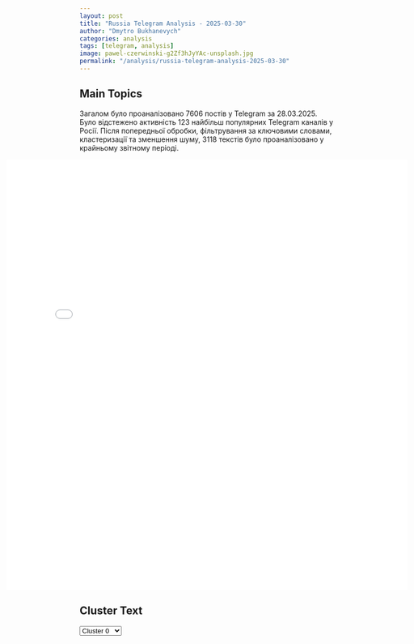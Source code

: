 ```yaml
---
layout: post
title: "Russia Telegram Analysis - 2025-03-30"
author: "Dmytro Bukhanevych"
categories: analysis
tags: [telegram, analysis]
image: pawel-czerwinski-g2Zf3hJyYAc-unsplash.jpg
permalink: "/analysis/russia-telegram-analysis-2025-03-30"
---
```

<style>
    /* Adjusting iframe-container styles */
    .wide-iframe-container {
        width: calc(100% + 30vw);  /* Extending the width */
        margin-left: -15vw;       /* Negative margin to push to the left */
        overflow: hidden;         /* In case the iframe content spills over */
    }
    .wide-iframe-container iframe {
        width: 100%;  /* Making the iframe take the full width of its container */
        border: none; /* Removing any borders from the iframe */
    }
    /* Toggle mechanism */
    .hidden {
        display: none;
    }
    .show-content-target:checked + .show-content {
        display: block;
    }
</style>
<h2>Main Topics</h2>
<p>Загалом було проаналізовано 7606 постів у Telegram за 28.03.2025. Було відстежено активність 123 найбільш популярних Telegram каналів у Росії. Після попередньої обробки, фільтрування за ключовими словами, кластеризації та зменшення шуму, 3118 текстів було проаналізовано у крайньому звітному періоді.</p>
<!-- Embedding Main Plotly Visualization -->
<div class="wide-iframe-container">
    <iframe src="{{site.baseurl}}/visualizations/2025-03-30/fig_topics_time.html" height="850"></iframe>
</div>
<h2>Cluster Text</h2>
<!-- Dropdown to select a cluster -->
<select id="clusterSelector" onchange="displayClusterText()">
<option value="0">Cluster 0</option><option value="1">Cluster 1</option><option value="2">Cluster 2</option><option value="3">Cluster 3</option><option value="4">Cluster 4</option><option value="5">Cluster 5</option><option value="6">Cluster 6</option><option value="7">Cluster 7</option><option value="8">Cluster 8</option><option value="9">Cluster 9</option><option value="10">Cluster 10</option><option value="11">Cluster 11</option><option value="12">Cluster 12</option><option value="13">Cluster 13</option><option value="14">Cluster 14</option><option value="15">Cluster 15</option>
</select>
<!-- Display area for the selected cluster's text -->
<div id="clusterTextDisplay" class="hidden"></div>
<script type="text/javascript">
    var clusterDetails = {"0": "<b>Total Posts:</b> 25<br><b>Date:</b> 2025-03-27 07:21:37<br><b>Author:</b> russianonwars<br><b>Link:</b> https://t.me/s/russianonwars/40583<br><b>Subscribers:</b> 347716<br><b>Text:</b> \u0422\u0435\u043a\u0441\u0442: \u0418\u0442\u0430\u043b\u044c\u044f\u043d\u0441\u043a\u0430\u044f \u043a\u043e\u043c\u043f\u0430\u043d\u0438\u044f Ariston \u0432\u0435\u0440\u043d\u0443\u043b\u0430\u0441\u044c \u043d\u0430 \u0440\u043e\u0441\u0441\u0438\u0439\u0441\u043a\u0438\u0439 \u0440\u044b\u043d\u043e\u043a\u0417\u0430\u0440\u0443\u0431\u0435\u0436\u043d\u044b\u0439 \u0431\u0440\u0435\u043d\u0434, \u0441\u043f\u0435\u0446\u0438\u0430\u043b\u0438\u0437\u0438\u0440\u0443\u044e\u0449\u0438\u0439\u0441\u044f \u043d\u0430 \u0432\u043e\u0434\u043e\u043d\u0430\u0433\u0440\u0435\u0432\u0430\u0442\u0435\u043b\u044f\u0445 \u0438 \u043e\u0442\u043e\u043f\u0438\u0442\u0435\u043b\u044c\u043d\u043e\u0439 \u0442\u0435\u0445\u043d\u0438\u043a\u0435 \u0441\u0442\u0430\u043b \u043f\u0435\u0440\u0432\u043e\u0439 \u043a\u043e\u043c\u043f\u0430\u043d\u0438\u0435\u0439, \u043e\u0444\u0438\u0446\u0438\u0430\u043b\u044c\u043d\u043e \u0432\u0435\u0440\u043d\u0443\u0432\u0448\u0435\u0439\u0441\u044f \u0432 \u0420\u043e\u0441\u0441\u0438\u044e \u043f\u043e\u0441\u043b\u0435 \u043d\u0430\u0447\u0430\u043b\u0430 \u0421\u0412\u041e. \u0412 \u0430\u043f\u0440\u0435\u043b\u0435 2024 \u0433\u043e\u0434\u0430 \u0430\u043a\u0442\u0438\u0432\u044b \u043a\u043e\u043c\u043f\u0430\u043d\u0438\u0438 \u0431\u044b\u043b\u0438 \u043f\u0435\u0440\u0435\u0434\u0430\u043d\u044b \u043f\u043e\u0434 \u0443\u043f\u0440\u0430\u0432\u043b\u0435\u043d\u0438\u0435 \"\u0413\u0430\u0437\u043f\u0440\u043e\u043c \u0411\u044b\u0442\u043e\u0432\u044b\u0435 \u0421\u0438\u0441\u0442\u0435\u043c\u044b\", \u043d\u043e \u0432\u0447\u0435\u0440\u0430 \u044d\u0442\u043e\u0442 \u0443\u043a\u0430\u0437 \u0431\u044b\u043b \u043e\u0442\u043c\u0435\u043d\u0435\u043d \u043f\u0440\u0435\u0437\u0438\u0434\u0435\u043d\u0442\u043e\u043c \u041f\u0443\u0442\u0438\u043d\u044b\u043c. \u0413\u0435\u043d\u0434\u0438\u0440\u0435\u043a\u0442\u043e\u0440 Ariston Group \u0437\u0430\u044f\u0432\u0438\u043b, \u0447\u0442\u043e \u043f\u0435\u0440\u0435\u0433\u043e\u0432\u043e\u0440\u044b \u0441 \u0440\u0443\u043a\u043e\u0432\u043e\u0434\u0441\u0442\u0432\u043e\u043c \u0420\u0424 \u043f\u043e \u043f\u0435\u0440\u0435\u0434\u0430\u0447\u0435 \u0443\u043f\u0440\u0430\u0432\u043b\u0435\u043d\u0438\u044f \u0440\u043e\u0441\u0441\u0438\u0439\u0441\u043a\u0438\u043c \u0444\u0438\u043b\u0438\u0430\u043b\u043e\u043c \u0443\u0436\u0435 \u043d\u0430\u0447\u0430\u043b\u0438\u0441\u044c.\u2764\ufe0f \u041f\u043e\u0434\u043f\u0438\u0441\u044b\u0432\u0430\u0439\u0441\u044f \u043d\u0430 \"\u0413\u043e\u043b\u043e\u0441 \u0441\u0442\u0440\u0430\u043d\u044b\"", "1": "<b>Total Posts:</b> 152<br><b>Date:</b> 2025-03-27 11:11:01<br><b>Author:</b> ostashkonews<br><b>Link:</b> https://t.me/s/OstashkoNews/174045<br><b>Subscribers:</b> 406155<br><b>Text:</b> \u0422\u0435\u043a\u0441\u0442: \ud83c\uddfa\ud83c\uddf8\ud83c\uddfa\ud83c\udde6 \u0421\u0428\u0410 \u2013 \u0432\u0441\u0435 \u0440\u0435\u0441\u0443\u0440\u0441\u044b, \u0423\u043a\u0440\u0430\u0438\u043d\u0435 \u2013 \u043d\u0438\u043a\u0430\u043a\u0438\u0445 \u0433\u0430\u0440\u0430\u043d\u0442\u0438\u0439: \u0434\u0435\u0442\u0430\u043b\u0438 \u043d\u043e\u0432\u043e\u0439 \u0441\u0434\u0435\u043b\u043a\u0438 \u043f\u043e \u0440\u0435\u0434\u043a\u043e\u0437\u0435\u043c\u0430\u043c\u041d\u043e\u0432\u044b\u0439 \u043f\u0440\u043e\u0435\u043a\u0442 \u0441\u043e\u0433\u043b\u0430\u0448\u0435\u043d\u0438\u044f \u043c\u0435\u0436\u0434\u0443 \u0423\u043a\u0440\u0430\u0438\u043d\u043e\u0439 \u0438 \u0421\u0428\u0410 \u043f\u043e \u043d\u0435\u0434\u0440\u0430\u043c \u0432\u043a\u043b\u044e\u0447\u0430\u0435\u0442 \u0434\u043e\u0431\u044b\u0447\u0443 \u0432\u0441\u0435\u0445 \u043f\u043e\u043b\u0435\u0437\u043d\u044b\u0445 \u0438\u0441\u043a\u043e\u043f\u0430\u0435\u043c\u044b\u0445 \u2013 \u043d\u0435\u0444\u0442\u0438, \u0433\u0430\u0437\u0430 \u0438 \u0440\u0435\u0434\u043a\u043e\u0437\u0435\u043c\u0435\u043b\u044c\u043d\u044b\u0445 \u043c\u0435\u0442\u0430\u043b\u043b\u043e\u0432 \u2013 \u043f\u043e \u0432\u0441\u0435\u0439 \u0442\u0435\u0440\u0440\u0438\u0442\u043e\u0440\u0438\u0438 \u0423\u043a\u0440\u0430\u0438\u043d\u044b. \u041e \u0442\u0430\u043a\u043e\u043c \u00ab\u0443\u0441\u043f\u0435\u0445\u0435\u00bb \u0441\u043e\u043e\u0431\u0449\u0438\u043b \u0434\u0435\u043f\u0443\u0442\u0430\u0442 \u0412\u0435\u0440\u0445\u043e\u0432\u043d\u043e\u0439 \u0420\u0430\u0434\u044b \u042f\u0440\u043e\u0441\u043b\u0430\u0432 \u0416\u0435\u043b\u0435\u0437\u043d\u044f\u043a.\ud83d\udcdd \u00ab\u0420\u0435\u0447\u044c \u0443\u0436\u0435 \u0438\u0434\u0435\u0442 \u043f\u0440\u043e \u0432\u0441\u0435 \u0438\u0441\u043a\u043e\u043f\u0430\u0435\u043c\u044b\u0435. \u0422\u0430\u043c \u0438 \u043d\u0435\u0444\u0442\u044c, \u0438 \u0433\u0430\u0437. \u0418 \u043d\u043e\u0432\u044b\u0435, \u0438 \u0441\u0443\u0449\u0435\u0441\u0442\u0432\u0443\u044e\u0449\u0438\u0435\u00bb, \u2013 \u0437\u0430\u044f\u0432\u0438\u043b \u043e\u043d.\u0414\u0440\u0443\u0433\u0438\u0435 \u0434\u0435\u0442\u0430\u043b\u0438:\u25aa\ufe0f\u0421\u043e\u0437\u0434\u0430\u0435\u0442\u0441\u044f \u0441\u043f\u0435\u0446\u0438\u0430\u043b\u044c\u043d\u044b\u0439 \u0444\u043e\u043d\u0434 \u0441 5 \u0443\u0447\u0430\u0441\u0442\u043d\u0438\u043a\u0430\u043c\u0438, \u0438\u0437 \u043a\u043e\u0442\u043e\u0440\u044b\u0445 3 \u2013 \u043f\u0440\u0435\u0434\u0441\u0442\u0430\u0432\u0438\u0442\u0435\u043b\u0438 \u0421\u0428\u0410 \u0441 \u043f\u043e\u043b\u043d\u044b\u043c \u043f\u0440\u0430\u0432\u043e\u043c \u0432\u0435\u0442\u043e\u25aa\ufe0f\u0414\u0435\u043d\u044c\u0433\u0438 \u0444\u043e\u043d\u0434\u0430 \u0441\u0440\u0430\u0437\u0443 \u043a\u043e\u043d\u0432\u0435\u0440\u0442\u0438\u0440\u0443\u044e\u0442\u0441\u044f \u0432 \u0432\u0430\u043b\u044e\u0442\u0443 \u0438 \u0432\u044b\u0432\u043e\u0434\u044f\u0442\u0441\u044f \u0437\u0430 \u0433\u0440\u0430\u043d\u0438\u0446\u0443\u25aa\ufe0f\u0420\u0430\u0437\u0440\u0430\u0431\u043e\u0442\u043a\u0430 \u0440\u0435\u0441\u0443\u0440\u0441\u043e\u0432 \u0438\u0434\u0435\u0442 \u043f\u043e \u0432\u0441\u0435\u0439 \u0423\u043a\u0440\u0430\u0438\u043d\u0435\u25aa\ufe0f\u0415\u0441\u043b\u0438 \u0447\u0442\u043e-\u0442\u043e \u043d\u0435 \u0434\u043e\u0448\u043b\u043e \u0441 \u0443\u043a\u0440\u0430\u0438\u043d\u0441\u043a\u043e\u0439 \u0441\u0442\u043e\u0440\u043e\u043d\u044b \u2013 \u043d\u0443\u0436\u043d\u043e \u0434\u043e\u043f\u043b\u0430\u0442\u0438\u0442\u044c\u25aa\ufe0f\u0421\u043e\u0433\u043b\u0430\u0448\u0435\u043d\u0438\u0435 \u0431\u0435\u0441\u0441\u0440\u043e\u0447\u043d\u043e\u0435, \u0438\u0437\u043c\u0435\u043d\u0435\u043d\u0438\u044f \u2013 \u0442\u043e\u043b\u044c\u043a\u043e \u0441 \u0440\u0430\u0437\u0440\u0435\u0448\u0435\u043d\u0438\u044f \u0421\u0428\u0410\u25aa\ufe0f\u041f\u0440\u0430\u0432\u043e \u00ab\u043f\u0435\u0440\u0432\u043e\u0439 \u043d\u043e\u0447\u0438\u00bb \u0443 \u0421\u0428\u0410 \u043d\u0430 \u043d\u043e\u0432\u044b\u0435 \u0438\u043d\u0444\u0440\u0430\u0441\u0442\u0440\u0443\u043a\u0442\u0443\u0440\u043d\u044b\u0435 \u043f\u0440\u043e\u0435\u043a\u0442\u044b \u0438 \u0432\u0435\u0442\u043e \u043d\u0430 \u043f\u0440\u043e\u0434\u0430\u0436\u0443 \u0440\u0435\u0441\u0443\u0440\u0441\u043e\u0432 \u0434\u0440\u0443\u0433\u0438\u043c \u0441\u0442\u0440\u0430\u043d\u0430\u043c\u2757\ufe0f \u0418 \u0432\u0438\u0448\u0435\u043d\u043a\u0430 \u043d\u0430 \u0442\u043e\u0440\u0442\u0435: \u043e\u0442\u0441\u0443\u0442\u0441\u0442\u0432\u0438\u0435 \u0433\u0430\u0440\u0430\u043d\u0442\u0438\u0439 \u0431\u0435\u0437\u043e\u043f\u0430\u0441\u043d\u043e\u0441\u0442\u0438 \u0434\u043b\u044f \u0423\u043a\u0440\u0430\u0438\u043d\u044b.\u041e\u0441\u0442\u0430\u0448\u043a\u043e! \u0412\u0430\u0436\u043d\u043e\u0435 | \u043f\u043e\u0434\u043f\u0438\u0448\u0438\u0441\u044c | #\u0432\u0430\u0436\u043d\u043e\u0435", "2": "<b>Total Posts:</b> 2341<br><b>Date:</b> 2025-03-27 11:46:54<br><b>Author:</b> solovievlive<br><b>Link:</b> https://t.me/s/SolovievLive/316361<br><b>Subscribers:</b> 1303327<br><b>Text:</b> \u0422\u0435\u043a\u0441\u0442: \u0417\u0430\u044f\u0432\u043b\u0435\u043d\u0438\u044f \u043e\u0444\u0438\u0446\u0438\u0430\u043b\u044c\u043d\u043e\u0433\u043e \u043f\u0440\u0435\u0434\u0441\u0442\u0430\u0432\u0438\u0442\u0435\u043b\u044f \u041c\u0418\u0414 \u0420\u0424 \u041c\u0430\u0440\u0438\u0438 \u0417\u0430\u0445\u0430\u0440\u043e\u0432\u043e\u0439 \u043d\u0430 \u0431\u0440\u0438\u0444\u0438\u043d\u0433\u0435. \u0413\u043b\u0430\u0432\u043d\u043e\u0435:\ud83d\udfe5\u0420\u043e\u0441\u0441\u0438\u044f \u0440\u0430\u0441\u0441\u0447\u0438\u0442\u044b\u0432\u0430\u0435\u0442, \u0447\u0442\u043e \u0434\u043e\u0441\u0442\u0438\u0433\u043d\u0443\u0442\u044b\u0435 \u0441 \u0421\u0428\u0410 \u0434\u043e\u0433\u043e\u0432\u043e\u0440\u0435\u043d\u043d\u043e\u0441\u0442\u0438 \u0432 \u042d\u0440-\u0420\u0438\u044f\u0434\u0435 \u0431\u0443\u0434\u0443\u0442 \u0432\u044b\u043f\u043e\u043b\u043d\u0435\u043d\u044b \u0438 \u041a\u0438\u0435\u0432 \u043f\u0440\u0435\u043a\u0440\u0430\u0442\u0438\u0442 \u043d\u0430\u0440\u0443\u0448\u0430\u0442\u044c \u0437\u0430\u043f\u0440\u0435\u0442 \u043d\u0430 \u0443\u0434\u0430\u0440\u044b \u043f\u043e \u043e\u0431\u044a\u0435\u043a\u0442\u0430\u043c \u044d\u043d\u0435\u0440\u0433\u0435\u0442\u0438\u043a\u0438;\ud83d\udfe5\u0414\u0435\u043b\u0435\u0433\u0430\u0446\u0438\u0438 \u0420\u043e\u0441\u0441\u0438\u0438 \u043f\u0440\u0438 \u043c\u0435\u0436\u0434\u0443\u043d\u0430\u0440\u043e\u0434\u043d\u044b\u0445 \u043e\u0440\u0433\u0430\u043d\u0438\u0437\u0430\u0446\u0438\u044f\u0445 \u0431\u0443\u0434\u0443\u0442 \u0434\u043e\u0431\u0438\u0432\u0430\u0442\u044c\u0441\u044f \u043e\u0442 \u043d\u0438\u0445 \u043f\u043e\u043b\u043d\u043e\u0446\u0435\u043d\u043d\u044b\u0445 \u0437\u0430\u044f\u0432\u043b\u0435\u043d\u0438\u0439 \u043f\u043e \u043a\u0440\u043e\u0432\u0430\u0432\u044b\u043c \u0443\u0431\u0438\u0439\u0441\u0442\u0432\u0430\u043c \u0412\u0421\u0423 \u0440\u043e\u0441\u0441\u0438\u0439\u0441\u043a\u0438\u0445 \u0436\u0443\u0440\u043d\u0430\u043b\u0438\u0441\u0442\u043e\u0432;\ud83d\udfe5\u0420\u043e\u0441\u0441\u0438\u044f \u043a\u0430\u0442\u0435\u0433\u043e\u0440\u0438\u0447\u0435\u0441\u043a\u0438 \u043f\u0440\u043e\u0442\u0438\u0432 \u0440\u0430\u0437\u043c\u0435\u0449\u0435\u043d\u0438\u044f \u0437\u0430\u043f\u0430\u0434\u043d\u044b\u0445 \u043c\u0438\u0440\u043e\u0442\u0432\u043e\u0440\u0446\u0435\u0432 \u043d\u0430 \u0423\u043a\u0440\u0430\u0438\u043d\u0435, \u041b\u043e\u043d\u0434\u043e\u043d \u0438 \u041f\u0430\u0440\u0438\u0436 \u043c\u0430\u0441\u043a\u0438\u0440\u0443\u044e\u0442 \u043f\u043e\u0434 \u044d\u0442\u0438\u043c \u0441\u0432\u043e\u0438 \u043f\u043b\u0430\u043d\u044b \u0432\u043e\u0435\u043d\u043d\u043e\u0439 \u0438\u043d\u0442\u0435\u0440\u0432\u0435\u043d\u0446\u0438\u0438;\ud83d\udfe5\u0420\u043e\u0441\u0441\u0438\u044f \u0432\u0435\u0434\u0435\u0442 \u043a\u043e\u043d\u0442\u0430\u043a\u0442\u044b \u0441 \u0421\u0428\u0410, \u043f\u043e\u0442\u043e\u043c\u0443 \u0447\u0442\u043e \u0423\u043a\u0440\u0430\u0438\u043d\u0430 \u0437\u0430\u043f\u0440\u0435\u0442\u0438\u043b\u0430 \u0441\u0435\u0431\u0435 \u0432\u0435\u0441\u0442\u0438 \u043f\u0435\u0440\u0435\u0433\u043e\u0432\u043e\u0440\u044b \u0441 \u041c\u043e\u0441\u043a\u0432\u043e\u0439, \u0443\u0434\u0430\u0440\u044b \u041a\u0438\u0435\u0432\u0430 \u043f\u043e \u0433\u0440\u0430\u0436\u0434\u0430\u043d\u0441\u043a\u043e\u0439 \u0438\u043d\u0444\u0440\u0430\u0441\u0442\u0440\u0443\u043a\u0442\u0443\u0440\u0435 \u0420\u043e\u0441\u0441\u0438\u0438 \u043f\u043e\u0434\u0442\u0432\u0435\u0440\u0436\u0434\u0430\u044e\u0442 \u0435\u0433\u043e \u043d\u0435\u0434\u043e\u0433\u043e\u0432\u043e\u0440\u043e\u0441\u043f\u043e\u0441\u043e\u0431\u043d\u043e\u0441\u0442\u044c;\ud83d\udfe5\u0420\u043e\u0441\u0441\u0438\u044f \u043e\u0436\u0438\u0434\u0430\u0435\u0442 \u0441\u043d\u044f\u0442\u0438\u044f \u0441\u0430\u043d\u043a\u0446\u0438\u0439 \u0441 \u0420\u043e\u0441\u0441\u0435\u043b\u044c\u0445\u043e\u0437\u0431\u0430\u043d\u043a\u0430 \u0438 \u0434\u0440\u0443\u0433\u0438\u0445 \u0444\u0438\u043d\u0430\u043d\u0441\u043e\u0432\u044b\u0445 \u043e\u0440\u0433\u0430\u043d\u0438\u0437\u0430\u0446\u0438\u0439, \u0437\u0430\u043d\u0438\u043c\u0430\u044e\u0449\u0438\u0445\u0441\u044f \u043c\u0435\u0436\u0434\u0443\u043d\u0430\u0440\u043e\u0434\u043d\u043e\u0439 \u0442\u043e\u0440\u0433\u043e\u0432\u043b\u0435\u0439 \u043f\u0440\u043e\u0434\u043e\u0432\u043e\u043b\u044c\u0441\u0442\u0432\u0438\u0435\u043c;\ud83d\udfe5\u0413\u0435\u043d\u0434\u0438\u0440\u0435\u043a\u0442\u043e\u0440 \u042e\u041d\u0415\u0421\u041a\u041e \u041e\u0434\u0440\u0438 \u0410\u0437\u0443\u043b\u0435 \u043f\u043e\u0434\u044b\u0433\u0440\u044b\u0432\u0430\u0435\u0442 \u041a\u0438\u0435\u0432\u0443 \u0438 \u0417\u0430\u043f\u0430\u0434\u0443, \u0435\u0435 \u0434\u0435\u044f\u0442\u0435\u043b\u044c\u043d\u043e\u0441\u0442\u044c \u043f\u0440\u0438\u0432\u043e\u0434\u0438\u0442 \u043a \u0434\u0430\u043b\u044c\u043d\u0435\u0439\u0448\u0438\u043c \u0443\u0431\u0438\u0439\u0441\u0442\u0432\u0430\u043c \u0436\u0443\u0440\u043d\u0430\u043b\u0438\u0441\u0442\u043e\u0432;\ud83d\udfe5\u041e\u0434\u043d\u043e\u0432\u0440\u0435\u043c\u0435\u043d\u043d\u043e\u0435 \u0447\u043b\u0435\u043d\u0441\u0442\u0432\u043e \u0410\u0440\u043c\u0435\u043d\u0438\u0438 \u0432 \u0415\u0421 \u0438 \u0432 \u0415\u0410\u042d\u0421 \u0431\u044b\u043b\u043e \u0431\u044b \u0432\u0437\u0430\u0438\u043c\u043e\u0438\u0441\u043a\u043b\u044e\u0447\u0430\u044e\u0449\u0438\u043c \u043f\u043e \u043a\u043e\u043d\u043a\u0440\u0435\u0442\u043d\u044b\u043c \u043f\u0430\u0440\u0430\u043c\u0435\u0442\u0440\u0430\u043c, \u0430 \u043d\u0435 \u043f\u043e \u0438\u0434\u0435\u043e\u043b\u043e\u0433\u0438\u0447\u0435\u0441\u043a\u0438\u043c \u043f\u0440\u0438\u0447\u0438\u043d\u0430\u043c;\ud83d\udfe5\u041c\u043e\u0441\u043a\u0432\u0430 \u0438 \u0412\u0430\u0448\u0438\u043d\u0433\u0442\u043e\u043d \u0441\u0435\u0439\u0447\u0430\u0441 \u043e\u0431\u0441\u0443\u0436\u0434\u0430\u044e\u0442 \u043a\u043e\u043d\u0442\u0443\u0440\u044b \u043d\u043e\u0432\u043e\u0433\u043e \u0441\u043e\u0433\u043b\u0430\u0448\u0435\u043d\u0438\u044f \u0432 \u0440\u0430\u043c\u043a\u0430\u0445 \u0432\u043e\u0437\u043e\u0431\u043d\u043e\u0432\u043b\u0435\u043d\u0438\u044f \u0447\u0435\u0440\u043d\u043e\u043c\u043e\u0440\u0441\u043a\u043e\u0439 \u0438\u043d\u0438\u0446\u0438\u0430\u0442\u0438\u0432\u044b;\ud83d\udfe5\u0413\u043b\u0430\u0432\u0430 \u041c\u0418\u0414 \u0412\u044c\u0435\u0442\u043d\u0430\u043c\u0430 \u0411\u0443\u0439 \u0422\u0445\u0430\u043d\u044c \u0428\u043e\u043d 1-4 \u0430\u043f\u0440\u0435\u043b\u044f \u043f\u043e\u0441\u0435\u0442\u0438\u0442 \u0441 \u0432\u0438\u0437\u0438\u0442\u043e\u043c \u0420\u043e\u0441\u0441\u0438\u044e, \u043f\u043b\u0430\u043d\u0438\u0440\u0443\u0435\u0442 \u043f\u0440\u043e\u0432\u0435\u0441\u0442\u0438 \u043f\u0435\u0440\u0435\u0433\u043e\u0432\u043e\u0440\u044b \u0441 \u041b\u0430\u0432\u0440\u043e\u0432\u044b\u043c \u043f\u043e \u0434\u0432\u0443\u0441\u0442\u043e\u0440\u043e\u043d\u043d\u0438\u043c \u0432\u043e\u043f\u0440\u043e\u0441\u0430\u043c.\u270d \u041f\u043e\u0434\u043f\u0438\u0441\u044b\u0432\u0430\u0439\u0441\u044f \u043d\u0430 \u0421\u043e\u043b\u043e\u0432\u044c\u0451\u0432\u0430!", "3": "<b>Total Posts:</b> 39<br><b>Date:</b> 2025-03-28 08:31:52<br><b>Author:</b> tass_agency<br><b>Link:</b> https://t.me/s/tass_agency/308196<br><b>Subscribers:</b> 530862<br><b>Text:</b> \u0422\u0435\u043a\u0441\u0442: \u0427\u0442\u043e \u0438\u0437\u0432\u0435\u0441\u0442\u043d\u043e \u043e \u043f\u043e\u0441\u043b\u0435\u0434\u0441\u0442\u0432\u0438\u044f\u0445 \u043c\u043e\u0449\u043d\u043e\u0433\u043e \u0437\u0435\u043c\u043b\u0435\u0442\u0440\u044f\u0441\u0435\u043d\u0438\u044f \u0432 \u041c\u044c\u044f\u043d\u043c\u0435 \u0438 \u0422\u0430\u0438\u043b\u0430\u043d\u0434\u0435:\u25aa\u0417\u0435\u043c\u043b\u0435\u0442\u0440\u044f\u0441\u0435\u043d\u0438\u0435 \u043f\u0440\u043e\u0438\u0437\u043e\u0448\u043b\u043e \u0432 33 \u043a\u043c \u043a \u044e\u0433\u043e-\u0437\u0430\u043f\u0430\u0434\u0443 \u043e\u0442 \u0433\u043e\u0440\u043e\u0434\u0430 \u041c\u0430\u043d\u0434\u0430\u043b\u0430\u0439. \u0422\u0430\u043c \u043f\u0440\u043e\u0436\u0438\u0432\u0430\u044e\u0442 \u043e\u043a\u043e\u043b\u043e 1,2 \u043c\u043b\u043d \u0447\u0435\u043b\u043e\u0432\u0435\u043a;\u25aa\u041f\u043e \u0434\u0430\u043d\u043d\u044b\u043c \u043a\u0438\u0442\u0430\u0439\u0441\u043a\u043e\u0433\u043e \u0441\u0435\u0439\u0441\u043c\u043e\u043b\u043e\u0433\u0438\u0447\u0435\u0441\u043a\u043e\u0433\u043e \u0443\u043f\u0440\u0430\u0432\u043b\u0435\u043d\u0438\u044f, \u043c\u0430\u0433\u043d\u0438\u0442\u0443\u0434\u0430 \u0437\u0435\u043c\u043b\u0435\u0442\u0440\u044f\u0441\u0435\u043d\u0438\u044f \u0441\u043e\u0441\u0442\u0430\u0432\u0438\u043b\u0430 7,9. \u0415\u0432\u0440\u043e\u043f\u0435\u0439\u0441\u043a\u043e-\u0441\u0440\u0435\u0434\u0438\u0437\u0435\u043c\u043d\u043e\u043c\u043e\u0440\u0441\u043a\u0438\u0439 \u0441\u0435\u0439\u0441\u043c\u043e\u043b\u043e\u0433\u0438\u0447\u0435\u0441\u043a\u0438\u0439 \u0446\u0435\u043d\u0442\u0440 \u043e\u0446\u0435\u043d\u0438\u043b \u043c\u0430\u0433\u043d\u0438\u0442\u0443\u0434\u0443 \u0432 7,7;\u25aa\u0422\u043e\u043b\u0447\u043a\u0438 \u043e\u0449\u0443\u0449\u0430\u043b\u0438\u0441\u044c \u0432 \u041a\u0438\u0442\u0430\u0435, \u0422\u0430\u0438\u043b\u0430\u043d\u0434\u0435 \u0438 \u0432\u043e \u0412\u044c\u0435\u0442\u043d\u0430\u043c\u0435;\u25aa\u041f\u043e\u0432\u0442\u043e\u0440\u043d\u043e\u0435 \u0437\u0435\u043c\u043b\u0435\u0442\u0440\u044f\u0441\u0435\u043d\u0438\u0435 \u043c\u0430\u0433\u043d\u0438\u0442\u0443\u0434\u043e\u0439 6,4 \u043f\u0440\u043e\u0438\u0437\u043e\u0448\u043b\u043e \u0432 \u041c\u044c\u044f\u043d\u043c\u0435 \u0441\u043f\u0443\u0441\u0442\u044f 12 \u043c\u0438\u043d\u0443\u0442, \u0441\u043e\u043e\u0431\u0449\u0438\u043b\u043e \u043a\u0438\u0442\u0430\u0439\u0441\u043a\u043e\u0435 \u0441\u0435\u0439\u0441\u043c\u043e\u043b\u043e\u0433\u0438\u0447\u0435\u0441\u043a\u043e\u0435 \u0443\u043f\u0440\u0430\u0432\u043b\u0435\u043d\u0438\u0435;\u25aa\u0418\u0437-\u0437\u0430 \u0437\u0435\u043c\u043b\u0435\u0442\u0440\u044f\u0441\u0435\u043d\u0438\u044f \u043e\u0431\u0440\u0443\u0448\u0438\u043b\u0441\u044f \u043c\u043e\u0441\u0442 \u0447\u0435\u0440\u0435\u0437 \u0440\u0435\u043a\u0443 \u0418\u0440\u0430\u0432\u0430\u0434\u0438 \u0432 \u041c\u044c\u044f\u043d\u043c\u0435 \u0438 \u0447\u0430\u0441\u0442\u0438\u0447\u043d\u043e \u0440\u0430\u0437\u0440\u0443\u0448\u0438\u043b\u0441\u044f \u0438\u0441\u0442\u043e\u0440\u0438\u0447\u0435\u0441\u043a\u0438\u0439 \u0434\u0432\u043e\u0440\u0435\u0446 \u041c\u0430\u043d\u0434\u0430\u043b\u0430\u0439, \u0441\u043e\u043e\u0431\u0449\u0438\u043b \u043f\u043e\u0440\u0442\u0430\u043b Myanmar Now;\u25aa\ufe0f\u041c\u043d\u043e\u0433\u043e\u0447\u0438\u0441\u043b\u0435\u043d\u043d\u044b\u0435 \u043f\u043e\u0441\u0442\u0440\u0430\u0434\u0430\u0432\u0448\u0438\u0435 \u043f\u043e\u0441\u0442\u0443\u043f\u0438\u043b\u0438 \u0432 \u043e\u0434\u043d\u0443 \u0438\u0437 \u0431\u043e\u043b\u044c\u043d\u0438\u0446 \u0441\u0442\u043e\u043b\u0438\u0446\u044b \u041c\u044c\u044f\u043d\u043c\u044b, \u0441\u043e\u043e\u0431\u0449\u0430\u0435\u0442 AFP;\u25aa\u0412 \u0411\u0430\u043d\u0433\u043a\u043e\u043a\u0435 \u0438\u0437-\u0437\u0430 \u0437\u0435\u043c\u043b\u0435\u0442\u0440\u044f\u0441\u0435\u043d\u0438\u044f \u043e\u0431\u0440\u0443\u0448\u0438\u043b\u043e\u0441\u044c \u0437\u0434\u0430\u043d\u0438\u0435, \u0441\u043e\u043e\u0431\u0449\u0438\u043b\u0430 \u0433\u0430\u0437\u0435\u0442\u0430 Khaosod;\u25aa\u041d\u0435 \u043c\u0435\u043d\u0435\u0435 43 \u0440\u0430\u0431\u043e\u0447\u0438\u0445 \u043e\u043a\u0430\u0437\u0430\u043b\u0438\u0441\u044c \u043f\u043e\u0434 \u0437\u0430\u0432\u0430\u043b\u0430\u043c\u0438, \u0441\u043e\u043e\u0431\u0449\u0438\u043b\u043e \u0430\u0433\u0435\u043d\u0442\u0441\u0442\u0432\u043e AFP;\u25aa\u041f\u0440\u0435\u043c\u044c\u0435\u0440 \u0422\u0430\u0438\u043b\u0430\u043d\u0434\u0430 \u043e\u0431\u044a\u044f\u0432\u0438\u043b\u0430 \u0440\u0435\u0436\u0438\u043c \u0427\u041f \u0432 \u0411\u0430\u043d\u0433\u043a\u043e\u043a\u0435, \u043f\u0438\u0448\u0435\u0442 AFP;\u25aa\u041f\u043e\u0441\u043e\u043b\u044c\u0441\u0442\u0432\u043e \u0420\u043e\u0441\u0441\u0438\u0438 \u043f\u0440\u043e\u044f\u0441\u043d\u044f\u0435\u0442 \u0441\u0438\u0442\u0443\u0430\u0446\u0438\u044e \u043f\u043e \u043f\u043e\u0432\u043e\u0434\u0443 \u0432\u043e\u0437\u043c\u043e\u0436\u043d\u044b\u0445 \u043f\u043e\u0441\u0442\u0440\u0430\u0434\u0430\u0432\u0448\u0438\u0445 \u0433\u0440\u0430\u0436\u0434\u0430\u043d \u0432 \u0422\u0430\u0438\u043b\u0430\u043d\u0434\u0435.", "4": "<b>Total Posts:</b> 48<br><b>Date:</b> 2025-03-27 19:07:13<br><b>Author:</b> shot_shot<br><b>Link:</b> https://t.me/s/shot_shot/79014<br><b>Subscribers:</b> 1260520<br><b>Text:</b> \u0422\u0435\u043a\u0441\u0442: \u0412\u043b\u0430\u0434\u0438\u043c\u0438\u0440 \u041f\u0443\u0442\u0438\u043d \u043f\u0440\u0438\u043d\u044f\u043b \u0443\u0447\u0430\u0441\u0442\u0438\u0435 \u0432 \u0442\u043e\u0440\u0436\u0435\u0441\u0442\u0432\u0435\u043d\u043d\u043e\u043c \u0441\u043f\u0443\u0441\u043a\u0435 \u043d\u0430 \u0432\u043e\u0434\u0443 \u043d\u043e\u0432\u043e\u0433\u043e \u0430\u0442\u043e\u043c\u043d\u043e\u0433\u043e \u043f\u043e\u0434\u0432\u043e\u0434\u043d\u043e\u0433\u043e \u043a\u0440\u0435\u0439\u0441\u0435\u0440\u0430 \u0447\u0435\u0442\u0432\u0451\u0440\u0442\u043e\u0433\u043e \u043f\u043e\u043a\u043e\u043b\u0435\u043d\u0438\u044f \u00ab\u041f\u0435\u0440\u043c\u044c\u00bb. \u00ab\u041f\u0435\u0440\u043c\u044c\u00bb \u2014 \u044d\u0442\u043e \u0448\u0435\u0441\u0442\u043e\u0439 \u043f\u043e \u0441\u0447\u0451\u0442\u0443 \u043a\u043e\u0440\u0430\u0431\u043b\u044c \u0441\u0435\u043c\u0435\u0439\u0441\u0442\u0432\u0430 \u00ab\u042f\u0441\u0435\u043d\u044c\u00bb. \u041f\u043e\u0434\u043b\u043e\u0434\u043a\u0430 \u0431\u044b\u043b\u0430 \u0437\u0430\u043b\u043e\u0436\u0435\u043d\u0430 29 \u0438\u044e\u043b\u044f 2016 \u0433\u043e\u0434\u0430. \u0421\u0440\u0435\u0434\u0438 \u0430\u0442\u043e\u043c\u043d\u044b\u0445 \u043f\u043e\u0434\u0432\u043e\u0434\u043d\u044b\u0445 \u043b\u043e\u0434\u043e\u043a \u00ab\u041f\u0435\u0440\u043c\u044c\u00bb \u0441\u0442\u0430\u043d\u0435\u0442 \u043f\u0435\u0440\u0432\u044b\u043c \u0448\u0442\u0430\u0442\u043d\u044b\u043c \u043d\u043e\u0441\u0438\u0442\u0435\u043b\u0435\u043c \u043a\u0440\u044b\u043b\u0430\u0442\u043e\u0439 \u0433\u0438\u043f\u0435\u0440\u0437\u0432\u0443\u043a\u043e\u0432\u043e\u0439 \u0440\u0430\u043a\u0435\u0442\u044b \u00ab\u0426\u0438\u0440\u043a\u043e\u043d\u00bb.\u263a \u041f\u043e\u0434\u043f\u0438\u0441\u044b\u0432\u0430\u0439\u0441\u044f \u043d\u0430 SHOT\ud83d\ude42 \u041f\u0440\u0438\u0441\u043b\u0430\u0442\u044c \u043d\u043e\u0432\u043e\u0441\u0442\u044c", "5": "<b>Total Posts:</b> 99<br><b>Date:</b> 2025-03-27 17:31:04<br><b>Author:</b> warhistoryalconafter<br><b>Link:</b> https://t.me/s/warhistoryalconafter/213688<br><b>Subscribers:</b> 531023<br><b>Text:</b> \u0422\u0435\u043a\u0441\u0442: \ud83c\uddf7\ud83c\uddfa \u0412\u043b\u0430\u0434\u0438\u043c\u0438\u0440 \u041f\u0443\u0442\u0438\u043d \u0432\u044b\u0441\u0442\u0443\u043f\u0430\u0435\u0442 \u043d\u0430 \u0444\u043e\u0440\u0443\u043c\u0435 \u0441 \u0437\u0430\u044f\u0432\u043b\u0435\u043d\u0438\u044f\u043c\u0438 \u043e\u0431 \u0410\u0440\u043a\u0442\u0438\u043a\u0435:\u25aa\ufe0f\u041f\u0443\u0442\u0438\u043d \u0434\u0430\u043b \u043f\u043e\u0440\u0443\u0447\u0435\u043d\u0438\u0435 \u043f\u0440\u043e\u0440\u0430\u0431\u043e\u0442\u0430\u0442\u044c \u0441\u0442\u0440\u043e\u0438\u0442\u0435\u043b\u044c\u0441\u0442\u0432\u043e \u0432 \u0441\u0442\u0440\u0430\u043d\u0435 \u043d\u043e\u0432\u044b\u0445 \u0441\u043e\u0432\u0440\u0435\u043c\u0435\u043d\u043d\u044b\u0445 \u0432\u0435\u0440\u0444\u0435\u0439.\u25aa\ufe0f\u0420\u043e\u0441\u0441\u0438\u044f \u0432\u044b\u0441\u0442\u0443\u043f\u0430\u0435\u0442 \u0437\u0430 \u0440\u0430\u0432\u043d\u043e\u043f\u0440\u0430\u0432\u043d\u043e\u0435 \u0441\u043e\u0442\u0440\u0443\u0434\u043d\u0438\u0447\u0435\u0441\u0442\u0432\u043e \u0432 \u0410\u0440\u043a\u0442\u0438\u043a\u0435. \u0421\u0442\u0440\u0430\u043d\u0430 \u0433\u043e\u0442\u043e\u0432\u0430 \u043a \u0440\u0430\u0431\u043e\u0442\u0435 \u0432 \u0410\u0440\u043a\u0442\u0438\u043a\u0435 \u0441\u043e \u0432\u0441\u0435\u043c\u0438 \u0433\u043e\u0441\u0443\u0434\u0430\u0440\u0441\u0442\u0432\u0430\u043c\u0438, \u043a\u043e\u0442\u043e\u0440\u044b\u0435 \u043e\u0442\u0432\u0435\u0442\u0441\u0442\u0432\u0435\u043d\u043d\u043e \u043e\u0442\u043d\u043e\u0441\u044f\u0442\u0441\u044f \u043a \u0432\u043e\u043f\u0440\u043e\u0441\u0430\u043c \u0440\u0430\u0437\u0432\u0438\u0442\u0438\u044f.\u25aa\ufe0f\u0417\u043d\u0430\u0447\u0435\u043d\u0438\u0435 \u0410\u0440\u043a\u0442\u0438\u043a\u0438 \u0434\u043b\u044f \u0432\u0441\u0435\u0433\u043e \u043c\u0438\u0440\u0430 \u0440\u0430\u0441\u0442\u0435\u0442, \u043a \u0441\u043e\u0436\u0430\u043b\u0435\u043d\u0438\u044e, \u0443\u0441\u0438\u043b\u0438\u0432\u0430\u0435\u0442\u0441\u044f \u0438 \u0433\u0435\u043e\u043f\u043e\u043b\u0438\u0442\u0438\u0447\u0435\u0441\u043a\u0430\u044f \u0431\u043e\u0440\u044c\u0431\u0430 \u0437\u0430 \u043f\u043e\u0437\u0438\u0446\u0438\u0438 \u0432 \u044d\u0442\u043e\u043c \u0440\u0435\u0433\u0438\u043e\u043d\u0435. \u25aa\ufe0f\u041f\u0443\u0442\u0438\u043d, \u043a\u043e\u043c\u043c\u0435\u043d\u0442\u0438\u0440\u0443\u044f \u0438\u0434\u0435\u044e \u0422\u0440\u0430\u043c\u043f\u0430 \u043f\u0440\u0438\u0441\u043e\u0435\u0434\u0438\u043d\u0438\u0442\u044c \u0413\u0440\u0435\u043d\u043b\u0430\u043d\u0434\u0438\u044e \u043a \u0421\u0428\u0410, \u043e\u0442\u043c\u0435\u0442\u0438\u043b, \u0447\u0442\u043e \u043d\u0435 \u0441\u0442\u043e\u0438\u0442 \u043f\u043e\u043b\u0430\u0433\u0430\u0442\u044c, \u0447\u0442\u043e \u044d\u0442\u043e \u043b\u0438\u0448\u044c \u044d\u043a\u0441\u0442\u0440\u0430\u0432\u0430\u0433\u0430\u043d\u0442\u043d\u043e\u0435 \u0437\u0430\u044f\u0432\u043b\u0435\u043d\u0438\u0435\u25aa\ufe0f\u041f\u0443\u0442\u0438\u043d \u0434\u043e\u043f\u0443\u0441\u0442\u0438\u043b \u0441\u043e\u0432\u043c\u0435\u0441\u0442\u043d\u044b\u0435 \u043f\u0440\u043e\u0435\u043a\u0442\u044b \u0432 \u0410\u0440\u043a\u0442\u0438\u043a\u0435 \u0441 \u0437\u0430\u043f\u0430\u0434\u043d\u044b\u043c\u0438 \u0441\u0442\u0440\u0430\u043d\u0430\u043c\u0438, \u0435\u0441\u043b\u0438 \u043e\u043d\u0438 \u043f\u0440\u043e\u044f\u0432\u044f\u0442 \u0438\u043d\u0442\u0435\u0440\u0435\u0441 \u043a \u0442\u0430\u043a\u043e\u0439 \u0440\u0430\u0431\u043e\u0442\u0435\u25aa\ufe0f\u0421\u0442\u0440\u0430\u043d\u044b \u041d\u0410\u0422\u041e \u0441\u0435\u0433\u043e\u0434\u043d\u044f \u0441\u043c\u043e\u0442\u0440\u044f\u0442 \u043d\u0430 \u041a\u0440\u0430\u0439\u043d\u0438\u0439 \u0421\u0435\u0432\u0435\u0440 \u043a\u0430\u043a \u043d\u0430 \u043f\u043b\u0430\u0446\u0434\u0430\u0440\u043c \u0432\u043e\u0437\u043c\u043e\u0436\u043d\u044b\u0445 \u043a\u043e\u043d\u0444\u043b\u0438\u043a\u0442\u043e\u0432. \u25aa\ufe0f\u041f\u0443\u0442\u0438\u043d \u0437\u0430\u044f\u0432\u0438\u043b, \u0447\u0442\u043e \u0420\u043e\u0441\u0441\u0438\u0438 \u043d\u0443\u0436\u0435\u043d \u0441\u043e\u0431\u0441\u0442\u0432\u0435\u043d\u043d\u044b\u0439 \u0442\u043e\u0440\u0433\u043e\u0432\u044b\u0439 \u0444\u043b\u043e\u0442 \u0434\u043b\u044f \u0441\u0443\u0434\u043e\u0445\u043e\u0434\u0441\u0442\u0432\u0430 \u043f\u043e \u0421\u0435\u0432\u043c\u043e\u0440\u043f\u0443\u0442\u0438, \u0432\u043a\u043b\u044e\u0447\u0430\u044f \u0433\u0440\u0443\u0437\u043e\u0432\u044b\u0435 \u0438 \u0441\u043f\u0430\u0441\u0430\u0442\u0435\u043b\u044c\u043d\u044b\u0435 \u0441\u0443\u0434\u0430. \u25aa\ufe0f\u041f\u0443\u0442\u0438\u043d \u043f\u043e\u0440\u0443\u0447\u0438\u043b \u043f\u0440\u0438\u0432\u043b\u0435\u043a\u0430\u0442\u044c \u0431\u0438\u0437\u043d\u0435\u0441 \u043a \u0440\u0430\u0437\u0432\u0438\u0442\u0438\u044e \u0438\u043d\u0444\u0440\u0430\u0441\u0442\u0440\u0443\u043a\u0442\u0443\u0440\u043d\u044b\u0445 \u043f\u0440\u043e\u0435\u043a\u0442\u043e\u0432 \u0432 \u0410\u0440\u043a\u0442\u0438\u043a\u0435.\u25aa\ufe0f\u0420\u0424 \u0434\u043e\u043b\u0436\u043d\u0430 \u0432\u0432\u043e\u0434\u0438\u0442\u044c \u043b\u0435\u0434\u043e\u043a\u043e\u043b\u044b \u043d\u043e\u0432\u043e\u0433\u043e \u043f\u043e\u043a\u043e\u043b\u0435\u043d\u0438\u044f, \u0443\u0441\u0438\u043b\u0438\u0432\u0430\u0442\u044c \u0441\u0432\u043e\u0438 \u043f\u043e\u0437\u0438\u0446\u0438\u0438 \u0432 \u044d\u0442\u043e\u0439 \u0441\u0444\u0435\u0440\u0435. \u25aa\ufe0f\u0420\u0424 \u043f\u043e \u0430\u043d\u0430\u043b\u043e\u0433\u0438\u0438 \u0441 \u0412\u043e\u0441\u0442\u043e\u0447\u043d\u044b\u043c \u043f\u043e\u043b\u0438\u0433\u043e\u043d\u043e\u043c \u043f\u0440\u0435\u0434\u0441\u0442\u043e\u0438\u0442 \u0440\u0430\u0437\u0432\u0438\u0442\u044c \u0410\u0440\u043a\u0442\u0438\u0447\u0435\u0441\u043a\u0438\u0439 \u043f\u043e\u043b\u0438\u0433\u043e\u043d \u0436\u0435\u043b\u0435\u0437\u043d\u044b\u0445 \u0434\u043e\u0440\u043e\u0433. \u25aa\ufe0f\u0421\u0438\u0431\u0438\u0440\u044c \u0438 \u0423\u0440\u0430\u043b \u0434\u043e\u043b\u0436\u043d\u044b \u043f\u043e\u043b\u0443\u0447\u0438\u0442\u044c \u0436\u0435\u043b\u0435\u0437\u043d\u043e\u0434\u043e\u0440\u043e\u0436\u043d\u044b\u0439 \u0432\u044b\u0445\u043e\u0434 \u043a \u0410\u0440\u043a\u0442\u0438\u043a\u0435, \u0447\u0442\u043e\u0431\u044b \u0440\u0430\u0437\u0433\u0440\u0443\u0437\u0438\u0442\u044c \u0422\u0440\u0430\u043d\u0441\u0441\u0438\u0431. \u25aa\ufe0f\u0420\u043e\u0441\u0441\u0438\u044f \u043d\u0438\u043a\u043e\u0433\u0434\u0430 \u043d\u0438\u043a\u043e\u043c\u0443 \u043d\u0435 \u0443\u0433\u0440\u043e\u0436\u0430\u043b\u0430 \u0432 \u0410\u0440\u043a\u0442\u0438\u043a\u0435. \u041d\u043e \u043c\u044b \u0432\u043d\u0438\u043c\u0430\u0442\u0435\u043b\u044c\u043d\u043e \u0441\u043b\u0435\u0434\u0438\u043c \u0437\u0430 \u0440\u0430\u0437\u0432\u0438\u0442\u0438\u0435\u043c \u0441\u0438\u0442\u0443\u0430\u0446\u0438\u0438, \u0432\u044b\u0441\u0442\u0440\u0430\u0438\u0432\u0430\u0435\u043c \u0430\u0434\u0435\u043a\u0432\u0430\u0442\u043d\u0443\u044e \u043b\u0438\u043d\u0438\u044e \u0440\u0435\u0430\u0433\u0438\u0440\u043e\u0432\u0430\u043d\u0438\u044f, \u043f\u043e\u0432\u044b\u0448\u0430\u044f \u0431\u043e\u0435\u0432\u044b\u0435 \u0432\u043e\u0437\u043c\u043e\u0436\u043d\u043e\u0441\u0442\u0438 \u0412\u043e\u043e\u0440\u0443\u0436\u0451\u043d\u043d\u044b\u0445 \u0421\u0438\u043b \u0438 \u043c\u043e\u0434\u0435\u0440\u043d\u0438\u0437\u0438\u0440\u0443\u044f \u043e\u0431\u044a\u0435\u043a\u0442\u044b \u0432\u043e\u0435\u043d\u043d\u043e\u0439 \u0438\u043d\u0444\u0440\u0430\u0441\u0442\u0440\u0443\u043a\u0442\u0443\u0440\u044b.\u25aa\ufe0f\u041a\u043e\u043b\u0438\u0447\u0435\u0441\u0442\u0432\u043e \u0432\u043e\u0435\u043d\u043d\u043e\u0441\u043b\u0443\u0436\u0430\u0449\u0438\u0445 \u0432 \u0410\u0440\u043a\u0442\u0438\u043a\u0435 \u0431\u0443\u0434\u0435\u0442 \u0443\u0432\u0435\u043b\u0438\u0447\u0438\u0432\u0430\u0442\u044c\u0441\u044f.\u041f\u043e\u0434\u043f\u0438\u0441\u0430\u0442\u044c\u0441\u044f \u043d\u0430 \u043a\u0430\u043d\u0430\u043b", "6": "<b>Total Posts:</b> 20<br><b>Date:</b> 2025-03-27 16:30:08<br><b>Author:</b> solovievlive<br><b>Link:</b> https://t.me/s/SolovievLive/316383<br><b>Subscribers:</b> 1303327<br><b>Text:</b> \u0422\u0435\u043a\u0441\u0442: \u0412 \u041a\u0440\u0435\u043c\u043b\u0435 \u043e\u0437\u043d\u0430\u043a\u043e\u043c\u0438\u043b\u0438\u0441\u044c \u0441 \u043e\u0431\u0440\u0430\u0449\u0435\u043d\u0438\u0435\u043c \u0433\u043b\u0430\u0432\u044b \u0413\u0430\u0433\u0430\u0443\u0437\u0438\u0438 \u043a \u041f\u0443\u0442\u0438\u043d\u0443 \u0441 \u043f\u0440\u043e\u0441\u044c\u0431\u043e\u0439 \u043f\u043e\u043c\u043e\u0447\u044c \u0432 \u0435\u0435 \u043e\u0441\u0432\u043e\u0431\u043e\u0436\u0434\u0435\u043d\u0438\u0438, \u0441\u043e\u043e\u0431\u0449\u0438\u043b \u043f\u0440\u0435\u0441\u0441-\u0441\u0435\u043a\u0440\u0435\u0442\u0430\u0440\u044c \u043f\u0440\u0435\u0437\u0438\u0434\u0435\u043d\u0442\u0430 \u0420\u0424 \u0414\u043c\u0438\u0442\u0440\u0438\u0439 \u041f\u0435\u0441\u043a\u043e\u0432. \u0413\u043b\u0430\u0432\u043d\u043e\u0435:\ud83d\udfe5\u0417\u0430\u0434\u0435\u0440\u0436\u0430\u043d\u0438\u0435 \u0413\u0443\u0446\u0443\u043b \u0438\u0434\u0435\u0442 \u0432\u0440\u0430\u0437\u0440\u0435\u0437 \u0441 \u0434\u0435\u043a\u043b\u0430\u0440\u0438\u0440\u0443\u0435\u043c\u044b\u043c\u0438 \u0417\u0430\u043f\u0430\u0434\u043e\u043c \u043f\u0440\u0438\u043d\u0446\u0438\u043f\u0430\u043c\u0438 \u0434\u0435\u043c\u043e\u043a\u0440\u0430\u0442\u0438\u0438;\ud83d\udfe5\u0412\u043b\u0430\u0441\u0442\u0438 \u041c\u043e\u043b\u0434\u0430\u0432\u0438\u0438 \u043f\u043e\u0448\u043b\u0438 \u043f\u0443\u0442\u0435\u043c \u0437\u0430\u043f\u0443\u0433\u0438\u0432\u0430\u043d\u0438\u044f \u043f\u043e\u043b\u0438\u0442\u0438\u0447\u0435\u0441\u043a\u0438\u0445 \u043e\u043f\u043f\u043e\u043d\u0435\u043d\u0442\u043e\u0432, \u0432\u044b\u0441\u0442\u0443\u043f\u0430\u044e\u0449\u0438\u0445 \u0437\u0430 \u0440\u0430\u0437\u0432\u0438\u0442\u0438\u0435 \u043e\u0442\u043d\u043e\u0448\u0435\u043d\u0438\u0439 \u0441 \u0420\u0424;\ud83d\udfe5\u041f\u0435\u0441\u043a\u043e\u0432 \u043f\u0440\u0438\u0437\u0432\u0430\u043b \u0435\u0432\u0440\u043e\u043f\u0435\u0439\u0441\u043a\u0438\u0435 \u0438\u043d\u0441\u0442\u0438\u0442\u0443\u0442\u044b \u043e\u0441\u0443\u0434\u0438\u0442\u044c \u0434\u0435\u0439\u0441\u0442\u0432\u0438\u044f \u041a\u0438\u0448\u0438\u043d\u0435\u0432\u0430 \u0432 \u0441\u0432\u044f\u0437\u0438 \u0441 \u0437\u0430\u0434\u0435\u0440\u0436\u0430\u043d\u0438\u0435\u043c \u0433\u043b\u0430\u0432\u044b \u0413\u0430\u0433\u0430\u0443\u0437\u0438\u0438.\u270d \u041f\u043e\u0434\u043f\u0438\u0441\u044b\u0432\u0430\u0439\u0441\u044f \u043d\u0430 \u0421\u043e\u043b\u043e\u0432\u044c\u0451\u0432\u0430!", "7": "<b>Total Posts:</b> 50<br><b>Date:</b> 2025-03-26 23:51:42<br><b>Author:</b> dmytrogordon_official<br><b>Link:</b> https://t.me/s/dmytrogordon_official/92845<br><b>Subscribers:</b> 325925<br><b>Text:</b> \u0422\u0435\u043a\u0441\u0442: \u0422\u0440\u0430\u043c\u043f \u043e\u0431\u044a\u044f\u0432\u0438\u043b \u043e \u0432\u0432\u0435\u0434\u0435\u043d\u0438\u0438 25-\u043f\u0440\u043e\u0446\u0435\u043d\u0442\u043d\u043e\u0439 \u043f\u043e\u0448\u043b\u0438\u043d\u044b \u043d\u0430 \u0432\u0441\u0435 \u0430\u0432\u0442\u043e\u043c\u043e\u0431\u0438\u043b\u0438, \u0432\u0432\u043e\u0437\u0438\u043c\u044b\u0435 \u0432 \u0421\u0428\u0410. \u0412 \u041a\u0430\u043d\u0430\u0434\u0435 \u0438 \u0415\u0421 \u0440\u0435\u0448\u0435\u043d\u0438\u0435 \u0440\u0430\u0441\u043a\u0440\u0438\u0442\u0438\u043a\u043e\u0432\u0430\u043b\u0438\u041a\u0430\u043a \u0441\u043e\u043e\u0431\u0449\u0438\u043b\u0430 \u043f\u0440\u0435\u0441\u0441-\u0441\u043b\u0443\u0436\u0431\u0430 \u0411\u0435\u043b\u043e\u0433\u043e \u0434\u043e\u043c\u0430, \u0442\u0430\u0440\u0438\u0444\u044b \u0431\u0443\u0434\u0443\u0442 \u043f\u0440\u0438\u043c\u0435\u043d\u044f\u0442\u044c\u0441\u044f \u043d\u0435 \u0442\u043e\u043b\u044c\u043a\u043e \u043a \u0430\u0432\u0442\u043e\u043c\u043e\u0431\u0438\u043b\u044f\u043c, \u043d\u043e \u0438 \u043a \u0437\u0430\u043f\u0447\u0430\u0441\u0442\u044f\u043c. \u041f\u0440\u0438 \u044d\u0442\u043e\u043c \u0430\u0432\u0442\u043e\u043c\u043e\u0431\u0438\u043b\u0438, \u0438\u043c\u043f\u043e\u0440\u0442\u0438\u0440\u0443\u0435\u043c\u044b\u0435 \u0432 \u0421\u0428\u0410 \u0432 \u0440\u0430\u043c\u043a\u0430\u0445 \u0441\u043e\u0433\u043b\u0430\u0448\u0435\u043d\u0438\u044f \u043e \u0441\u0432\u043e\u0431\u043e\u0434\u043d\u043e\u0439 \u0442\u043e\u0440\u0433\u043e\u0432\u043b\u0435 \u0441 \u041a\u0430\u043d\u0430\u0434\u043e\u0439 \u0438 \u041c\u0435\u043a\u0441\u0438\u043a\u043e\u0439, \u0431\u0443\u0434\u0443\u0442 \u043e\u0431\u043b\u0430\u0433\u0430\u0442\u044c\u0441\u044f \u043f\u043e\u0448\u043b\u0438\u043d\u0430\u043c\u0438 \u0442\u043e\u043b\u044c\u043a\u043e \u043d\u0430 \u043d\u0435\u0430\u043c\u0435\u0440\u0438\u043a\u0430\u043d\u0441\u043a\u0438\u0435 \u043a\u043e\u043c\u043f\u043e\u043d\u0435\u043d\u0442\u044b. \u0412 \u0437\u0430\u044f\u0432\u043b\u0435\u043d\u0438\u0438 \u0441\u043a\u0430\u0437\u0430\u043d\u043e, \u0447\u0442\u043e \u044d\u0442\u043e\u0442 \u0448\u0430\u0433 \u043f\u0440\u0435\u0437\u0438\u0434\u0435\u043d\u0442\u0430 \u0421\u0428\u0410 \u043d\u0430\u043f\u0440\u0430\u0432\u043b\u0435\u043d \u043d\u0430 \u0437\u0430\u0449\u0438\u0442\u0443 \u0430\u0432\u0442\u043e\u043c\u043e\u0431\u0438\u043b\u044c\u043d\u043e\u0439 \u043f\u0440\u043e\u043c\u044b\u0448\u043b\u0435\u043d\u043d\u043e\u0441\u0442\u0438 \u0410\u043c\u0435\u0440\u0438\u043a\u0438. \u0412 \u0431\u0435\u0441\u0435\u0434\u0435 \u0441 \u0436\u0443\u0440\u043d\u0430\u043b\u0438\u0441\u0442\u0430\u043c\u0438 \u0414\u043e\u043d\u0430\u043b\u044c\u0434 \u0422\u0440\u0430\u043c\u043f \u0441\u043a\u0430\u0437\u0430\u043b, \u0447\u0442\u043e \u043d\u0430\u0434\u0435\u0435\u0442\u0441\u044f, \u0447\u0442\u043e \u0430\u0432\u0442\u043e\u043f\u0440\u043e\u0438\u0437\u0432\u043e\u0434\u0438\u0442\u0435\u043b\u0438 \u043f\u043e\u0441\u0442\u0440\u043e\u044f\u0442 \u043f\u0440\u0435\u0434\u043f\u0440\u0438\u044f\u0442\u0438\u044f \u0432 \u0421\u0428\u0410 \u0438\u043b\u0438 \u0440\u0430\u0441\u0448\u0438\u0440\u044f\u0442 \u0441\u0443\u0449\u0435\u0441\u0442\u0432\u0443\u044e\u0449\u0438\u0435, \u0435\u0433\u043e \u0446\u0438\u0442\u0438\u0440\u0443\u0435\u0442 NBC News. \u0412 \u0440\u0435\u043b\u0438\u0437\u0435 \u0411\u0435\u043b\u043e\u0433\u043e \u0434\u043e\u043c\u0430, \u0433\u0434\u0435 \u043e\u0431\u044a\u044f\u0441\u043d\u044f\u0442\u0441\u044f \u0440\u0435\u0448\u0435\u043d\u0438\u0435 \u0422\u0440\u0430\u043c\u043f\u0430, \u0441\u043a\u0430\u0437\u0430\u043d\u043e, \u0447\u0442\u043e \u0432 2024 \u0433\u043e\u0434\u0443 \u0430\u043c\u0435\u0440\u0438\u043a\u0430\u043d\u0446\u044b \u043a\u0443\u043f\u0438\u043b\u0438 \u043e\u043a\u043e\u043b\u043e 16 \u043c\u043b\u043d \u0430\u0432\u0442\u043e\u043c\u043e\u0431\u0438\u043b\u0435\u0439, \u043f\u0440\u0438 \u044d\u0442\u043e\u043c \u043f\u043e\u043b\u043e\u0432\u0438\u043d\u0430 \u0431\u044b\u043b\u0430 \u0438\u043c\u043f\u043e\u0440\u0442\u0438\u0440\u043e\u0432\u0430\u043d\u0430. \u0412 \u043e\u0441\u0442\u0430\u0432\u0448\u0438\u0445\u0441\u044f 8 \u043c\u043b\u043d \u0442\u043e\u043b\u044c\u043a\u043e 40-50% \u0434\u0435\u0442\u0430\u043b\u0435\u0439 \u0431\u044b\u043b\u0438 \u0430\u043c\u0435\u0440\u0438\u043a\u0430\u043d\u0441\u043a\u0438\u043c\u0438. CNN \u043e\u0431\u044a\u044f\u0441\u043d\u0438\u043b, \u0447\u0442\u043e \u0441\u0435\u0432\u0435\u0440\u043e\u0430\u043c\u0435\u0440\u0438\u043a\u0430\u043d\u0441\u043a\u0430\u044f \u0430\u0432\u0442\u043e\u043c\u043e\u0431\u0438\u043b\u044c\u043d\u0430\u044f \u043f\u0440\u043e\u043c\u044b\u0448\u043b\u0435\u043d\u043d\u043e\u0441\u0442\u044c \u0434\u0435\u0441\u044f\u0442\u0438\u043b\u0435\u0442\u0438\u044f\u043c\u0438 \u0440\u0430\u0431\u043e\u0442\u0430\u043b\u0430 \u043a\u0430\u043a \"\u043e\u0434\u043d\u0430 \u0433\u0438\u0433\u0430\u043d\u0442\u0441\u043a\u0430\u044f \u0441\u0442\u0440\u0430\u043d\u0430\": \u0437\u0430\u043f\u0447\u0430\u0441\u0442\u0438 \u0438 \u0433\u043e\u0442\u043e\u0432\u044b\u0435 \u0430\u0432\u0442\u043e\u043c\u043e\u0431\u0438\u043b\u0438 \u0441\u0432\u043e\u0431\u043e\u0434\u043d\u043e \u043f\u0435\u0440\u0435\u0441\u0435\u043a\u0430\u043b\u0438 \u0433\u0440\u0430\u043d\u0438\u0446\u044b. \u0421\u0435\u0439\u0447\u0430\u0441 \u0430\u0432\u0442\u043e\u043c\u043e\u0431\u0438\u043b\u044c\u043d\u0430\u044f \u043e\u0442\u0440\u0430\u0441\u043b\u044c \u0421\u0428\u0410 \u0441\u0438\u043b\u044c\u043d\u043e \u0437\u0430\u0432\u0438\u0441\u0438\u0442 \u043e\u0442 \u0437\u0430\u043f\u0447\u0430\u0441\u0442\u0435\u0439 \u0438\u0437 \u041c\u0435\u043a\u0441\u0438\u043a\u0438 \u0438 \u041a\u0430\u043d\u0430\u0434\u044b.\u0412 2024 \u0433\u043e\u0434\u0443 \u0432 \u041c\u0435\u043a\u0441\u0438\u043a\u0435 \u0432\u044b\u043f\u0443\u0441\u0442\u0438\u043b\u0438 \u0432 \u043e\u0431\u0449\u0435\u0439 \u0441\u043b\u043e\u0436\u043d\u043e\u0441\u0442\u0438 4 \u043c\u043b\u043d \u0430\u0432\u0442\u043e\u043c\u043e\u0431\u0438\u043b\u0435\u0439, 61% \u0438\u0437 \u043a\u043e\u0442\u043e\u0440\u044b\u0445 \u0431\u044b\u043b\u0438 \u043e\u0442\u043f\u0440\u0430\u0432\u043b\u0435\u043d\u044b \u0432 \u0421\u0428\u0410; \u0432 \u041a\u0430\u043d\u0430\u0434\u0435 \u0432\u044b\u043f\u0443\u0441\u0442\u0438\u043b\u0438 1,3 \u043c\u043b\u043d \u0430\u0432\u0442\u043e\u043c\u043e\u0431\u0438\u043b\u0435\u0439, 86% \u0438\u0437 \u043d\u0438\u0445 \u043f\u043e\u0441\u0442\u0443\u043f\u0438\u043b\u0438 \u0432 \u0434\u0438\u043b\u0435\u0440\u0441\u043a\u0438\u0435 \u0446\u0435\u043d\u0442\u0440\u044b \u0421\u0428\u0410. \u041d\u043e \u0421\u0428\u0410 \u0442\u043e\u0436\u0435 \u043f\u043e\u0441\u0442\u0430\u0432\u043b\u044f\u044e\u0442 \u0434\u0435\u0442\u0430\u043b\u0438 \u0438 \u0430\u0432\u0442\u043e\u043c\u043e\u0431\u0438\u043b\u0438 \u0432 \u044d\u0442\u0438 \u0441\u0442\u0440\u0430\u043d\u044b. \u0415\u0441\u043b\u0438 \u041c\u0435\u043a\u0441\u0438\u043a\u0430 \u0438 \u0421\u0428\u0410 \u043e\u0442\u0432\u0435\u0442\u044f\u0442 \u043f\u043e\u0448\u043b\u0438\u043d\u0430\u043c\u0438, \u043d\u0435\u043a\u043e\u0442\u043e\u0440\u044b\u0435 \u0441\u0431\u043e\u0440\u043e\u0447\u043d\u044b\u0435 \u0437\u0430\u0432\u043e\u0434\u044b \u0432 \u0421\u0428\u0410 \u0432\u044b\u043d\u0443\u0436\u0434\u0435\u043d\u044b \u0431\u0443\u0434\u0443\u0442 \u0441\u043e\u043a\u0440\u0430\u0442\u0438\u0442\u044c \u0441\u043e\u0431\u0441\u0442\u0432\u0435\u043d\u043d\u043e\u0435 \u043f\u0440\u043e\u0438\u0437\u0432\u043e\u0434\u0441\u0442\u0432\u043e, \u043e\u0442\u043c\u0435\u0442\u0438\u043b CNN.\u0422\u0430\u0440\u0438\u0444\u044b \u0434\u043e\u043b\u0436\u043d\u044b \u0432\u0441\u0442\u0443\u043f\u0438\u0442\u044c \u0432 \u0441\u0438\u043b\u0443 2 \u0430\u043f\u0440\u0435\u043b\u044f. \u042d\u043a\u0441\u043f\u0435\u0440\u0442\u044b \u043f\u0440\u043e\u0433\u043d\u043e\u0437\u0438\u0440\u0443\u044e\u0442, \u0447\u0442\u043e \u0441\u0442\u043e\u0438\u043c\u043e\u0441\u0442\u044c \u043f\u0440\u043e\u0438\u0437\u0432\u043e\u0434\u0441\u0442\u0432\u0430 \u0430\u0432\u0442\u043e\u043c\u043e\u0431\u0438\u043b\u0435\u0439 \u043d\u0430 \u0437\u0430\u0432\u043e\u0434\u0430\u0445 \u0432 \u0421\u0428\u0410 \u0432\u044b\u0440\u0430\u0441\u0442\u0435\u0442 \u043d\u0430 $3,5-12 \u0442\u044b\u0441. \u0437\u0430 \u0435\u0434\u0438\u043d\u0438\u0446\u0443. \u041d\u0430 \u0440\u0435\u0448\u0435\u043d\u0438\u0435 \u0422\u0440\u0430\u043c\u043f\u0430 \u043e\u0442\u0440\u0435\u0430\u0433\u0438\u0440\u043e\u0432\u0430\u043b\u0438 \u0432 \u041a\u0430\u043d\u0430\u0434\u0435 \u0438 \u0415\u0421. \u041a\u0430\u043d\u0430\u0434\u0441\u043a\u0438\u0439 \u043f\u0440\u0435\u043c\u044c\u0435\u0440 \u041c\u0430\u0440\u043a \u041a\u0430\u0440\u043d\u0438 \u043d\u0430\u0437\u0432\u0430\u043b \u0435\u0433\u043e \"\u043f\u0440\u044f\u043c\u043e\u0439 \u0430\u0442\u0430\u043a\u043e\u0439\" \u043d\u0430 \u043a\u0430\u043d\u0430\u0434\u0441\u043a\u0438\u0445 \u0440\u0430\u0431\u043e\u0447\u0438\u0445 \u0438 \u0441\u043a\u0430\u0437\u0430\u043b, \u0447\u0442\u043e \u041a\u0430\u043d\u0430\u0434\u0430 \u0440\u0430\u0441\u0441\u043c\u043e\u0442\u0440\u0438\u0442 \u0432\u043e\u0437\u043c\u043e\u0436\u043d\u044b\u0435 \u043e\u0442\u0432\u0435\u0442\u043d\u044b\u0435 \u043c\u0435\u0440\u044b. \"\u041c\u044b \u0431\u0443\u0434\u0435\u043c \u043e\u0442\u0441\u0442\u0430\u0438\u0432\u0430\u0442\u044c \u041a\u0430\u043d\u0430\u0434\u0443\", \u2014 \u0446\u0438\u0442\u0438\u0440\u0443\u0435\u0442 \u0435\u0433\u043e CBC News. \u041a\u0430\u043d\u0430\u043b \u043e\u0442\u043c\u0435\u0442\u0438\u043b, \u0447\u0442\u043e \u0430\u0432\u0442\u043e\u043c\u043e\u0431\u0438\u043b\u0438 \u044f\u0432\u043b\u044f\u044e\u0442\u0441\u044f \u0432\u0442\u043e\u0440\u043e\u0439 \u043f\u043e \u0432\u0435\u043b\u0438\u0447\u0438\u043d\u0435 \u0441\u0442\u0430\u0442\u044c\u0435\u0439 \u043a\u0430\u043d\u0430\u0434\u0441\u043a\u043e\u0433\u043e \u044d\u043a\u0441\u043f\u043e\u0440\u0442\u0430 \u043f\u043e\u0441\u043b\u0435 \u043d\u0435\u0444\u0442\u0438, \u043f\u043e\u044d\u0442\u043e\u043c\u0443 \u044d\u0442\u0438 \u043f\u043e\u0448\u043b\u0438\u043d\u044b \u043c\u043e\u0433\u0443\u0442 \u0441\u0442\u0430\u0442\u044c \u0431\u043e\u043b\u0435\u0435 \u0437\u043d\u0430\u0447\u0438\u043c\u044b\u043c\u0438 \u0434\u043b\u044f \u0441\u0442\u0440\u0430\u043d\u044b, \u0447\u0435\u043c \u0442\u0435, \u043a\u043e\u0442\u043e\u0440\u044b\u0435 \u0421\u0428\u0410 \u0432\u0432\u0435\u043b\u0438 \u0438\u043b\u0438 \u043f\u043e\u043e\u0431\u0435\u0449\u0430\u043b\u0438 \u0432\u0432\u0435\u0441\u0442\u0438 \u043f\u043e\u0437\u0436\u0435. \u041f\u0440\u0435\u0437\u0438\u0434\u0435\u043d\u0442 \u0415\u0432\u0440\u043e\u043a\u043e\u043c\u0438\u0441\u0441\u0438\u0438 \u0423\u0440\u0441\u0443\u043b\u0430 \u0444\u043e\u043d \u0434\u0435\u0440 \u041b\u044f\u0439\u0435\u043d \u0437\u0430\u044f\u0432\u0438\u043b\u0430, \u0447\u0442\u043e \u0415\u0421 \u043f\u0440\u043e\u0434\u043e\u043b\u0436\u0438\u0442 \u0438\u0441\u043a\u0430\u0442\u044c \u0432\u044b\u0445\u043e\u0434 \u0438\u0437 \u044d\u0442\u043e\u0439 \u0441\u0438\u0442\u0443\u0430\u0446\u0438\u0438 \u043f\u0443\u0442\u0435\u043c \u043f\u0435\u0440\u0435\u0433\u043e\u0432\u043e\u0440\u043e\u0432, \"\u043e\u0434\u043d\u043e\u0432\u0440\u0435\u043c\u0435\u043d\u043d\u043e \u0437\u0430\u0449\u0438\u0449\u0430\u044f \u0441\u0432\u043e\u0438 \u044d\u043a\u043e\u043d\u043e\u043c\u0438\u0447\u0435\u0441\u043a\u0438\u0435 \u0438\u043d\u0442\u0435\u0440\u0435\u0441\u044b\". \"\u041f\u043e\u0448\u043b\u0438\u043d\u044b \u2014 \u044d\u0442\u043e \u043d\u0430\u043b\u043e\u0433\u0438, \u0438 \u044d\u0442\u043e \u043f\u043b\u043e\u0445\u043e \u0434\u043b\u044f \u0431\u0438\u0437\u043d\u0435\u0441\u0430, \u0435\u0449\u0435 \u0445\u0443\u0436\u0435 \u0434\u043b\u044f \u043f\u043e\u0442\u0440\u0435\u0431\u0438\u0442\u0435\u043b\u0435\u0439 \u0432 \u0440\u0430\u0432\u043d\u043e\u0439 \u0441\u0442\u0435\u043f\u0435\u043d\u0438 \u043a\u0430\u043a \u0432 \u0421\u0428\u0410, \u0442\u0430\u043a \u0438 \u0432 \u0415\u0432\u0440\u043e\u0441\u043e\u044e\u0437\u0435\", \u2014 \u043e\u0442\u043c\u0435\u0442\u0438\u043b\u0430 \u043e\u043d\u0430. @dmytrogordon_official", "8": "<b>Total Posts:</b> 30<br><b>Date:</b> 2025-03-28 13:24:01<br><b>Author:</b> meduzalive<br><b>Link:</b> https://t.me/s/meduzalive/123952<br><b>Subscribers:</b> 1254254<br><b>Text:</b> \u0422\u0435\u043a\u0441\u0442: \u0412 \u0423\u043a\u0440\u0430\u0438\u043d\u0443 \u0432\u0435\u0440\u043d\u0443\u043b\u0438 \u0442\u0435\u043b\u0430 909 \u043f\u043e\u0433\u0438\u0431\u0448\u0438\u0445 \u0432\u043e\u0435\u043d\u043d\u044b\u0445\u041a\u0430\u043a \u0441\u043e\u043e\u0431\u0449\u0438\u043b \u0443\u043a\u0440\u0430\u0438\u043d\u0441\u043a\u0438\u0439 \u041a\u043e\u043e\u0440\u0434\u0438\u043d\u0430\u0446\u0438\u043e\u043d\u043d\u044b\u0439 \u0446\u0435\u043d\u0442\u0440 \u043f\u043e\u00a0\u0432\u043e\u043f\u0440\u043e\u0441\u0430\u043c \u043e\u0431\u0440\u0430\u0449\u0435\u043d\u0438\u044f \u0441\u00a0\u0432\u043e\u0435\u043d\u043d\u043e\u043f\u043b\u0435\u043d\u043d\u044b\u043c\u0438, \u043f\u043e\u0433\u0438\u0431\u0448\u0438\u0435 \u0441\u043e\u043b\u0434\u0430\u0442\u044b \u0432\u043e\u0435\u0432\u0430\u043b\u0438 \u043d\u0430\u00a0\u043a\u0443\u0440\u0430\u0445\u043e\u0432\u0441\u043a\u043e\u043c, \u043f\u043e\u043a\u0440\u043e\u0432\u0441\u043a\u043e\u043c, \u0431\u0430\u0445\u043c\u0443\u0442\u0441\u043a\u043e\u043c, \u0443\u0433\u043b\u0435\u0434\u0430\u0440\u0441\u043a\u043e\u043c, \u043b\u0443\u0433\u0430\u043d\u0441\u043a\u043e\u043c \u0438\u00a0\u0437\u0430\u043f\u043e\u0440\u043e\u0436\u0441\u043a\u043e\u043c \u043d\u0430\u043f\u0440\u0430\u0432\u043b\u0435\u043d\u0438\u044f\u0445.\u0420\u043e\u0441\u0441\u0438\u0439\u0441\u043a\u0430\u044f \u0441\u0442\u043e\u0440\u043e\u043d\u0430 \u043f\u043e\u043a\u0430 \u043e\u0444\u0438\u0446\u0438\u0430\u043b\u044c\u043d\u043e \u043e\u00a0\u0432\u043e\u0437\u0432\u0440\u0430\u0449\u0435\u043d\u0438\u0438 \u0442\u0435\u043b \u043f\u043e\u0433\u0438\u0431\u0448\u0438\u0445 \u0432\u043e\u0435\u043d\u043d\u044b\u0445 \u043d\u0435\u00a0\u0441\u043e\u043e\u0431\u0449\u0430\u043b\u0430. \u041f\u0440\u0438 \u044d\u0442\u043e\u043c \u00ab\u0432\u043e\u0435\u043d\u043a\u043e\u0440\u00bb \u0433\u0430\u0437\u0435\u0442\u044b \u00ab\u041a\u043e\u043c\u0441\u043e\u043c\u043e\u043b\u044c\u0441\u043a\u0430\u044f \u043f\u0440\u0430\u0432\u0434\u0430\u00bb \u0410\u043b\u0435\u043a\u0441\u0430\u043d\u0434\u0440 \u041a\u043e\u0446 \u0443\u0442\u0432\u0435\u0440\u0436\u0434\u0430\u0435\u0442, \u0447\u0442\u043e \u0432\u00a0\u0420\u043e\u0441\u0441\u0438\u044e \u0432\u0435\u0440\u043d\u0443\u043b\u0438 \u0442\u0435\u043b\u0430 43 \u043f\u043e\u0433\u0438\u0431\u0448\u0438\u0445, \u0438\u0437 \u043d\u0438\u0445 35 \u0432\u043e\u0435\u043d\u043d\u044b\u0435, \u043e\u0441\u0442\u0430\u043b\u044c\u043d\u044b\u0435 \u2014 \u0436\u0438\u0442\u0435\u043b\u0438 \u041a\u0443\u0440\u0441\u043a\u043e\u0439 \u043e\u0431\u043b\u0430\u0441\u0442\u0438.\u041e\u0431\u043d\u043e\u0432\u043b\u0435\u043d\u0438\u0435. \u0420\u043e\u0441\u0441\u0438\u044f \u0432\u0435\u0440\u043d\u0443\u043b\u0430 \u0442\u0435\u043b\u0430 43 \u043f\u043e\u0433\u0438\u0431\u0448\u0438\u0445, \u043f\u043e\u0434\u0442\u0432\u0435\u0440\u0434\u0438\u043b \u0420\u0411\u041a \u043f\u0440\u0435\u0434\u0441\u0442\u0430\u0432\u0438\u0442\u0435\u043b\u044c \u043f\u0430\u0440\u043b\u0430\u043c\u0435\u043d\u0442\u0441\u043a\u043e\u0439 \u043a\u043e\u043e\u0440\u0434\u0438\u043d\u0430\u0446\u0438\u043e\u043d\u043d\u043e\u0439 \u0433\u0440\u0443\u043f\u043f\u044b \u043f\u043e \u0432\u043e\u043f\u0440\u043e\u0441\u0430\u043c \u0432\u043e\u0435\u043d\u043d\u043e\u0439 \u043e\u043f\u0435\u0440\u0430\u0446\u0438\u0438, \u0434\u0435\u043f\u0443\u0442\u0430\u0442 \u0413\u043e\u0441\u0434\u0443\u043c\u044b \u0428\u0430\u043c\u0441\u0430\u0438\u043b \u0421\u0430\u0440\u0430\u043b\u0438\u0435\u0432.", "9": "<b>Total Posts:</b> 30<br><b>Date:</b> 2025-03-28 09:21:23<br><b>Author:</b> bbbreaking<br><b>Link:</b> https://t.me/s/bbbreaking/203405<br><b>Subscribers:</b> 1916456<br><b>Text:</b> \u0422\u0435\u043a\u0441\u0442: \u2757\ufe0f\u041f\u0443\u0442\u0438\u043d \u0438 \u042d\u0440\u0434\u043e\u0433\u0430\u043d \u043f\u0440\u043e\u0432\u0435\u043b\u0438 \u0442\u0435\u043b\u0435\u0444\u043e\u043d\u043d\u044b\u0439 \u0440\u0430\u0437\u0433\u043e\u0432\u043e\u0440 \u2014 \u043a\u0430\u043d\u0446\u0435\u043b\u044f\u0440\u0438\u044f \u043f\u0440\u0435\u0437\u0438\u0434\u0435\u043d\u0442\u0430 \u0422\u0443\u0440\u0446\u0438\u0438\u042d\u0440\u0434\u043e\u0433\u0430\u043d \u0437\u0430\u044f\u0432\u0438\u043b \u041f\u0443\u0442\u0438\u043d\u0443, \u0447\u0442\u043e \u0422\u0443\u0440\u0446\u0438\u044f \u0432\u043d\u043e\u0441\u0438\u0442 \u0432\u043a\u043b\u0430\u0434, \u0447\u0442\u043e\u0431\u044b \u0427\u0435\u0440\u043d\u043e\u0435 \u043c\u043e\u0440\u0435 \u043d\u0435 \u043f\u0440\u0435\u0432\u0440\u0430\u0442\u0438\u043b\u043e\u0441\u044c \u0432 \u0437\u043e\u043d\u0443 \u043a\u043e\u043d\u0444\u043b\u0438\u043a\u0442\u0430.\u042d\u0440\u0434\u043e\u0433\u0430\u043d \u043e\u0431\u0441\u0443\u0434\u0438\u043b \u0441 \u041f\u0443\u0442\u0438\u043d\u044b\u043c \u0441\u0438\u0442\u0443\u0430\u0446\u0438\u044e \u043d\u0430 \u0423\u043a\u0440\u0430\u0438\u043d\u0435, \u0432\u044b\u0440\u0430\u0437\u0438\u043b \u0433\u043e\u0442\u043e\u0432\u043d\u043e\u0441\u0442\u044c \u0410\u043d\u043a\u0430\u0440\u044b \u043f\u0440\u0438\u043d\u044f\u0442\u044c \u043f\u0435\u0440\u0435\u0433\u043e\u0432\u043e\u0440\u044b.", "10": "<b>Total Posts:</b> 23<br><b>Date:</b> 2025-03-27 08:23:28<br><b>Author:</b> boris_rozhin<br><b>Link:</b> https://t.me/s/boris_rozhin/159343<br><b>Subscribers:</b> 861735<br><b>Text:</b> \u0422\u0435\u043a\u0441\u0442: \u0423\u043a\u0440\u0430\u0438\u043d\u0441\u043a\u0438\u0435 \u0441\u043f\u0435\u0446\u0441\u043b\u0443\u0436\u0431\u044b \u043f\u043e\u0434 \u043f\u0440\u0438\u043a\u0440\u044b\u0442\u0438\u0435\u043c \u0430\u043c\u0435\u0440\u0438\u043a\u0430\u043d\u0441\u043a\u043e\u0439 RAND Corporation \u0437\u0430\u043d\u0438\u043c\u0430\u044e\u0442\u0441\u044f \u0432\u0435\u0440\u0431\u043e\u0432\u043a\u043e\u0439 \u0432 \u0420\u043e\u0441\u0441\u0438\u0438 \u0438 \u043f\u044b\u0442\u0430\u044e\u0442\u0441\u044f \u0434\u043e\u0431\u044b\u0442\u044c \u0441\u0435\u043a\u0440\u0435\u0442\u043d\u044b\u0435 \u0441\u0432\u0435\u0434\u0435\u043d\u0438\u044f, \u043a\u0430\u0441\u0430\u044e\u0449\u0438\u0435\u0441\u044f \u0421\u0412\u041e (\u0441) \u0424\u0421\u0411\u0421\u043f\u0435\u0446\u0441\u043b\u0443\u0436\u0431\u044b \u0423\u043a\u0440\u0430\u0438\u043d\u044b \u0447\u0435\u0440\u0435\u0437 \u043c\u0435\u0441\u0441\u0435\u043d\u0434\u0436\u0435\u0440\u044b \u0432\u044b\u0445\u043e\u0434\u044f\u0442 \u043d\u0430 \u043a\u043e\u043d\u0442\u0430\u043a\u0442 \u0441 \u0440\u043e\u0441\u0441\u0438\u044f\u043d\u0430\u043c\u0438, \u043f\u0440\u0435\u0434\u043f\u043e\u0447\u0442\u0438\u0442\u0435\u043b\u044c\u043d\u043e \"\u0441\u0432\u044f\u0437\u0430\u043d\u043d\u044b\u043c\u0438 \u0441 \u0432\u043e\u0435\u043d\u043d\u043e\u0439 \u0441\u043b\u0443\u0436\u0431\u043e\u0439\", \u0438 \u043f\u0440\u0435\u0434\u043b\u0430\u0433\u0430\u044e\u0442 \u0438\u043c \u0437\u0430 \u0434\u0435\u043d\u044c\u0433\u0438 \u0441\u043e\u0442\u0440\u0443\u0434\u043d\u0438\u0447\u0430\u0442\u044c \u0441 RAND Corporation \u0438 \u043f\u0435\u0440\u0435\u0434\u0430\u0432\u0430\u0442\u044c \u0435\u0439 \u0441\u0435\u043a\u0440\u0435\u0442\u043d\u044b\u0435 \u0434\u0430\u043d\u043d\u044b\u0435.\u0426\u0435\u043b\u044c\u044e \u0434\u0430\u043d\u043d\u044b\u0445 \u043a\u043e\u043d\u0442\u0430\u043a\u0442\u043e\u0432 \u044f\u0432\u043b\u044f\u0435\u0442\u0441\u044f \u043f\u043e\u043b\u0443\u0447\u0435\u043d\u0438\u0435 \u0441\u0435\u043a\u0440\u0435\u0442\u043d\u044b\u0445 \u043c\u0430\u0442\u0435\u0440\u0438\u0430\u043b\u043e\u0432 \u043e \u0431\u043e\u0435\u0432\u043e\u043c \u043f\u0440\u0438\u043c\u0435\u043d\u0435\u043d\u0438\u0438 \u0441\u0442\u0440\u0430\u0442\u0435\u0433\u0438\u0447\u0435\u0441\u043a\u043e\u0439 \u0430\u0432\u0438\u0430\u0446\u0438\u0438 \u0412\u041a\u0421 \u0420\u043e\u0441\u0441\u0438\u0438, \u0447\u0438\u0441\u043b\u0435\u043d\u043d\u043e\u0441\u0442\u0438 \u0438 \u0434\u0438\u0441\u043b\u043e\u043a\u0430\u0446\u0438\u0438 \u043f\u043e\u0434\u0440\u0430\u0437\u0434\u0435\u043b\u0435\u043d\u0438\u044f \u0412\u0421 \u0420\u043e\u0441\u0441\u0438\u0438, \u0437\u0430\u0434\u0435\u0439\u0441\u0442\u0432\u043e\u0432\u0430\u043d\u043d\u044b\u0445 \u0432 \u0421\u0412\u041e. PS. \u041c\u0430\u0441\u0441\u043e\u0432\u0443\u044e \u0432\u0435\u0440\u0431\u043e\u0432\u043a\u0443 \u0430\u0433\u0435\u043d\u0442\u043e\u0432 \u0438\u043d\u043e\u0441\u0442\u0440\u0430\u043d\u043d\u044b\u043c\u0438 \u0441\u043f\u0435\u0446\u0441\u043b\u0443\u0436\u0431\u0430\u043c\u0438 \u043f\u0440\u0438\u0434\u0443\u043c\u0430\u043b \u043f\u0430\u0440\u0430\u043d\u043e\u0438\u043a \u0421\u0442\u0430\u043b\u0438\u043d (\u0441)", "11": "<b>Total Posts:</b> 44<br><b>Date:</b> 2025-03-28 19:49:43<br><b>Author:</b> solovievlive<br><b>Link:</b> https://t.me/s/SolovievLive/316522<br><b>Subscribers:</b> 1303327<br><b>Text:</b> \u0422\u0435\u043a\u0441\u0442: \u0414\u0430\u043d\u0438\u044f \u043f\u043b\u043e\u0445\u043e \u0441\u043f\u0440\u0430\u0432\u043b\u044f\u0435\u0442\u0441\u044f \u0441 \u043e\u0431\u0435\u0441\u043f\u0435\u0447\u0435\u043d\u0438\u0435\u043c \u0431\u0435\u0437\u043e\u043f\u0430\u0441\u043d\u043e\u0441\u0442\u0438 \u0413\u0440\u0435\u043d\u043b\u0430\u043d\u0434\u0438\u0438, \u0437\u0430\u044f\u0432\u0438\u043b \u0432\u0438\u0446\u0435-\u043f\u0440\u0435\u0437\u0438\u0434\u0435\u043d\u0442 \u0421\u0428\u0410 \u0414\u0436\u0435\u0439 \u0414\u0438 \u0412\u044d\u043d\u0441, \u0432\u044b\u0441\u0442\u0443\u043f\u0430\u044f \u043d\u0430 \u0441\u0430\u043c\u043e\u0439 \u0441\u0435\u0432\u0435\u0440\u043d\u043e\u0439 \u0430\u043c\u0435\u0440\u0438\u043a\u0430\u043d\u0441\u043a\u043e\u0439 \u0432\u043e\u0435\u043d\u043d\u043e\u0439 \u0431\u0430\u0437\u0435 \u041f\u0438\u0442\u0443\u0444\u0444\u0438\u043a. \u0427\u0442\u043e \u0435\u0449\u0435 \u0441\u043a\u0430\u0437\u0430\u043b \u0412\u044d\u043d\u0441:\ud83d\udfe5\u0412\u044d\u043d\u0441 \u0432\u044b\u0440\u0430\u0437\u0438\u043b \u043d\u0430\u0434\u0435\u0436\u0434\u0443, \u0447\u0442\u043e \u0413\u0440\u0435\u043d\u043b\u0430\u043d\u0434\u0438\u044f \u043f\u043e\u043b\u0443\u0447\u0438\u0442 \u043d\u0435\u0437\u0430\u0432\u0438\u0441\u0438\u043c\u043e\u0441\u0442\u044c, \u043f\u043e\u0441\u043b\u0435 \u0447\u0435\u0433\u043e \u043d\u0430\u0447\u043d\u0443\u0442\u0441\u044f \u043f\u0435\u0440\u0435\u0433\u043e\u0432\u043e\u0440\u044b \u043e \u043f\u0440\u0438\u0441\u043e\u0435\u0434\u0438\u043d\u0435\u043d\u0438\u0438 \u043a \u0421\u0428\u0410;\ud83d\udfe5\u0421\u0428\u0410 \u0443\u0431\u0435\u0436\u0434\u0435\u043d\u044b \u0432 \u043d\u0430\u043b\u0438\u0447\u0438\u0438 \u0438\u043d\u0442\u0435\u0440\u0435\u0441\u043e\u0432 \u0420\u043e\u0441\u0441\u0438\u0438 \u0438 \u041a\u0438\u0442\u0430\u044f \u0432 \u0413\u0440\u0435\u043d\u043b\u0430\u043d\u0434\u0438\u0438;\ud83d\udfe5\u0421\u0428\u0410 \u043f\u043b\u0430\u043d\u0438\u0440\u0443\u044e\u0442 \u0440\u0430\u0441\u0448\u0438\u0440\u0438\u0442\u044c \u0432\u043e\u0435\u043d\u043d\u043e\u0435 \u043f\u0440\u0438\u0441\u0443\u0442\u0441\u0442\u0432\u0438\u0435 \u0432 \u0413\u0440\u0435\u043d\u043b\u0430\u043d\u0434\u0438\u0438 \u0432 \u0431\u0443\u0434\u0443\u0449\u0435\u043c, \u043d\u043e \u043d\u0435 \u0432 \u0431\u043b\u0438\u0436\u0430\u0439\u0448\u0435\u0435 \u0432\u0440\u0435\u043c\u044f;\ud83d\udfe5\u0422\u0440\u0430\u043c\u043f, \u043f\u043e \u0441\u043b\u043e\u0432\u0430\u043c \u0412\u044d\u043d\u0441\u0430, \u043d\u0435 \u043f\u043b\u0430\u043d\u0438\u0440\u0443\u0435\u0442 \u043f\u0440\u0438\u043c\u0435\u043d\u044f\u0442\u044c \u0441\u0438\u043b\u0443 \u0434\u043b\u044f \u043f\u0440\u0438\u0441\u043e\u0435\u0434\u0438\u043d\u0435\u043d\u0438\u044f \u0413\u0440\u0435\u043d\u043b\u0430\u043d\u0434\u0438\u0438 \u0438 \u0431\u0443\u0434\u0435\u0442 \u0432\u0435\u0441\u0442\u0438 \u0434\u0438\u0430\u043b\u043e\u0433 \u0441 \u043c\u0435\u0441\u0442\u043d\u044b\u043c \u043d\u0430\u0441\u0435\u043b\u0435\u043d\u0438\u0435\u043c;\ud83d\udfe5\u0422\u0440\u0430\u043c\u043f \u043d\u0435 \u043f\u043b\u0430\u043d\u0438\u0440\u0443\u0435\u0442 \u0443\u0432\u043e\u043b\u044c\u043d\u044f\u0442\u044c \u043a\u043e\u0433\u043e-\u043b\u0438\u0431\u043e \u0438\u0437 \u0441\u0432\u043e\u0435\u0439 \u043a\u043e\u043c\u0430\u043d\u0434\u044b \u043f\u043e \u043d\u0430\u0446\u0431\u0435\u0437\u043e\u043f\u0430\u0441\u043d\u043e\u0441\u0442\u0438 \u0438\u0437-\u0437\u0430 \u0443\u0442\u0435\u0447\u043a\u0438 \u0434\u0430\u043d\u043d\u044b\u0445 \u043e\u0431 \u0443\u0434\u0430\u0440\u0430\u0445 \u043f\u043e \u0445\u0443\u0441\u0438\u0442\u0430\u043c;\ud83d\udfe5\u0421\u0428\u0410 \u0441\u0447\u0438\u0442\u0430\u044e\u0442, \u0447\u0442\u043e \u0434\u043e\u0441\u0442\u0438\u0433\u043b\u0438 \u00ab\u043d\u0435\u0432\u0435\u0440\u043e\u044f\u0442\u043d\u043e\u0433\u043e \u043f\u0440\u043e\u0433\u0440\u0435\u0441\u0441\u0430\u00bb \u0432 \u0443\u0440\u0435\u0433\u0443\u043b\u0438\u0440\u043e\u0432\u0430\u043d\u0438\u0438 \u0443\u043a\u0440\u0430\u0438\u043d\u0441\u043a\u043e\u0433\u043e \u043a\u043e\u043d\u0444\u043b\u0438\u043a\u0442\u0430.\u270d \u041f\u043e\u0434\u043f\u0438\u0441\u044b\u0432\u0430\u0439\u0441\u044f \u043d\u0430 \u0421\u043e\u043b\u043e\u0432\u044c\u0451\u0432\u0430!", "12": "<b>Total Posts:</b> 22<br><b>Date:</b> 2025-03-27 17:56:43<br><b>Author:</b> solovievlive<br><b>Link:</b> https://t.me/s/SolovievLive/316403<br><b>Subscribers:</b> 1303327<br><b>Text:</b> \u0422\u0435\u043a\u0441\u0442: \u041f\u043e\u043a\u0430 \u043d\u0435\u0442 \u0442\u043e\u0447\u043d\u044b\u0445 \u0434\u0430\u0442 \u043f\u0440\u043e\u0432\u0435\u0434\u0435\u043d\u0438\u044f \u043d\u043e\u0432\u043e\u0433\u043e \u0440\u0430\u0443\u043d\u0434\u0430 \u043f\u0435\u0440\u0435\u0433\u043e\u0432\u043e\u0440\u043e\u0432 \u0434\u0435\u043b\u0435\u0433\u0430\u0446\u0438\u0439 \u0420\u043e\u0441\u0441\u0438\u0438 \u0438 \u0421\u0428\u0410, \u043d\u043e \u0434\u0438\u0430\u043b\u043e\u0433 \u0441\u0442\u0440\u0430\u043d \u0431\u0443\u0434\u0435\u0442 \u043f\u0440\u043e\u0434\u043e\u043b\u0436\u0430\u0442\u044c\u0441\u044f, \u0437\u0430\u044f\u0432\u0438\u043b \u043f\u0440\u0435\u0441\u0441-\u0441\u0435\u043a\u0440\u0435\u0442\u0430\u0440\u044c \u043f\u0440\u0435\u0437\u0438\u0434\u0435\u043d\u0442\u0430 \u0420\u0424 \u0414\u043c\u0438\u0442\u0440\u0438\u0439 \u041f\u0435\u0441\u043a\u043e\u0432. \u041f\u043e \u0435\u0433\u043e \u0441\u043b\u043e\u0432\u0430\u043c, \u043f\u043e\u043c\u043e\u0449\u043d\u0438\u043a \u043f\u0440\u0435\u0437\u0438\u0434\u0435\u043d\u0442\u0430 \u0420\u043e\u0441\u0441\u0438\u0438 \u0423\u0448\u0430\u043a\u043e\u0432 \u0438 \u0441\u043e\u0432\u0435\u0442\u043d\u0438\u043a \u0422\u0440\u0430\u043c\u043f\u0430 \u043f\u043e \u043d\u0430\u0446\u0431\u0435\u0437\u043e\u043f\u0430\u0441\u043d\u043e\u0441\u0442\u0438 \u0423\u043e\u043b\u0442\u0446 \u043d\u0430\u0445\u043e\u0434\u044f\u0442\u0441\u044f \u0432 \u043f\u043e\u0441\u0442\u043e\u044f\u043d\u043d\u043e\u043c \u043a\u043e\u043d\u0442\u0430\u043a\u0442\u0435.\u041e\u0431\u043d\u043e\u0432\u043b\u0435\u043d\u0438\u0435: \u0412\u0442\u043e\u0440\u043e\u0439 \u0440\u0430\u0443\u043d\u0434 \u0440\u043e\u0441\u0441\u0438\u0439\u0441\u043a\u043e-\u0430\u043c\u0435\u0440\u0438\u043a\u0430\u043d\u0441\u043a\u0438\u0445 \u043a\u043e\u043d\u0441\u0443\u043b\u044c\u0442\u0430\u0446\u0438\u0439 \u043f\u043e \u0423\u043a\u0440\u0430\u0438\u043d\u0435 \u043c\u043e\u0436\u0435\u0442 \u043f\u0440\u043e\u0439\u0442\u0438 \u0432 \u042d\u0440-\u0420\u0438\u044f\u0434\u0435 \u0432 \u0441\u0435\u0440\u0435\u0434\u0438\u043d\u0435 \u0430\u043f\u0440\u0435\u043b\u044f, \u043f\u0435\u0440\u0435\u0434\u0430\u0435\u0442 \u0422\u0410\u0421\u0421 \u0441\u043e \u0441\u0441\u044b\u043b\u043a\u043e\u0439 \u043d\u0430 \u0438\u0441\u0442\u043e\u0447\u043d\u0438\u043a.", "13": "<b>Total Posts:</b> 25<br><b>Date:</b> 2025-03-28 16:11:25<br><b>Author:</b> ria_novosti_rossiya<br><b>Link:</b> https://t.me/s/Ria_novosti_rossiya/53622<br><b>Subscribers:</b> 1522548<br><b>Text:</b> \u0422\u0435\u043a\u0441\u0442: \u0412\u0435\u043b\u0438\u043a\u0430\u044f \u0431\u0438\u0442\u0432\u0430 \u041d\u0410\u0422\u041e \u0441 \u0431\u043e\u043b\u043e\u0442\u043e\u043c \u043f\u0440\u043e\u0434\u043e\u043b\u0436\u0430\u0435\u0442\u0441\u044f: \u0432 \u041b\u0438\u0442\u0432\u0435 \u043d\u0435 \u043c\u043e\u0433\u0443\u0442 \u0432\u044b\u0442\u0430\u0449\u0438\u0442\u044c \u0443\u0442\u043e\u043d\u0443\u0432\u0448\u0443\u044e \u0432 \u0432\u043e\u0434\u043e\u0451\u043c\u0435 \u0431\u0440\u043e\u043d\u0435\u043c\u0430\u0448\u0438\u043d\u0443 \u0421\u0428\u0410\u041e \u043f\u0440\u043e\u043f\u0430\u0436\u0435 \u0447\u0435\u0442\u044b\u0440\u0451\u0445 \u0430\u043c\u0435\u0440\u0438\u043a\u0430\u043d\u0441\u043a\u0438\u0445 \u0432\u043e\u0435\u043d\u043d\u044b\u0445 \u0432\u043e \u0432\u0440\u0435\u043c\u044f \u0443\u0447\u0435\u043d\u0438\u0439 \u043d\u0430 \u043f\u043e\u043b\u0438\u0433\u043e\u043d\u0435 \u0432 \u041f\u0430\u0431\u0440\u0430\u0434\u0435 \u0441\u0442\u0430\u043b\u043e \u0438\u0437\u0432\u0435\u0441\u0442\u043d\u043e \u0435\u0449\u0451 \u0434\u0432\u0430 \u0434\u043d\u044f \u043d\u0430\u0437\u0430\u0434. \u0422\u043e\u0433\u0434\u0430 \u0436\u0435 \u043d\u0430 \u0433\u043b\u0443\u0431\u0438\u043d\u0435 \u043f\u044f\u0442\u0438 \u043c\u0435\u0442\u0440\u043e\u0432 \u0431\u044b\u043b\u0430 \u043e\u0431\u043d\u0430\u0440\u0443\u0436\u0435\u043d\u0430 \u0411\u0420\u042d\u041c M88 Hercules.\u041b\u0438\u0442\u043e\u0432\u0441\u043a\u0438\u0435 \u0432\u043e\u0439\u0441\u043a\u0430 \u0438 \u0438\u0445 \u0441\u043e\u044e\u0437\u043d\u0438\u043a\u0438 \u0432\u0441\u0435\u043c\u0438 \u0441\u0438\u043b\u0430\u043c\u0438 \u043f\u044b\u0442\u0430\u044e\u0442\u0441\u044f \u0434\u043e\u0431\u0440\u0430\u0442\u044c\u0441\u044f \u0434\u043e \u0441\u043e\u043b\u0434\u0430\u0442 \u0421\u0428\u0410 \u0438 \u0433\u0443\u0441\u0435\u043d\u0438\u0447\u043d\u043e\u0439 \u043c\u0430\u0448\u0438\u043d\u044b, \u043a\u043e\u0442\u043e\u0440\u044b\u0435 \u00ab\u0441\u0433\u0438\u043d\u0443\u043b\u0438\u00bb \u0432 \u0431\u043e\u043b\u043e\u0442\u0435 \u043d\u0430 \u043f\u043e\u043b\u0438\u0433\u043e\u043d\u0435.\u0412\u0441\u0451 \u044d\u0442\u043e \u0432\u0440\u0435\u043c\u044f \u0432\u043e\u0434\u043e\u0451\u043c \u0431\u0435\u0437\u0443\u0441\u043f\u0435\u0448\u043d\u043e \u043f\u044b\u0442\u0430\u044e\u0442\u0441\u044f \u043e\u0441\u0443\u0448\u0438\u0442\u044c \u0438 \u043e\u0442\u043a\u0430\u0447\u0430\u0442\u044c \u0438\u043b, \u0447\u0442\u043e\u0431\u044b \u0438\u043c\u0435\u0442\u044c \u0432\u043e\u0437\u043c\u043e\u0436\u043d\u043e\u0441\u0442\u044c \u043e\u0442\u043a\u0440\u044b\u0442\u044c \u043b\u044e\u043a \u043c\u0430\u0448\u0438\u043d\u044b.\u0421\u041c\u0418 \u0441\u043e\u043e\u0431\u0449\u0430\u044e\u0442, \u0447\u0442\u043e \u043f\u0440\u0435\u0437\u0438\u0434\u0435\u043d\u0442 \u041b\u0438\u0442\u043e\u0432\u0441\u043a\u043e\u0439 \u0420\u0435\u0441\u043f\u0443\u0431\u043b\u0438\u043a\u0438 \u0413\u0438\u0442\u0430\u043d\u0430\u0441 \u041d\u0430\u0443\u0441\u0435\u0434\u0430 \u0441\u0435\u0433\u043e\u0434\u043d\u044f \u0441\u043e\u0431\u0438\u0440\u0430\u0435\u0442\u0441\u044f \u043b\u0438\u0447\u043d\u043e \u043f\u043e\u0441\u0435\u0442\u0438\u0442\u044c \u043c\u0435\u0441\u0442\u043e \u0427\u041f. \ud83c\uddf7\ud83c\uddfa \u041f\u043e\u0434\u043f\u0438\u0441\u0430\u0442\u044c\u0441\u044f \u043d\u0430 \u0420\u041e\u0421\u0421\u0418\u042e \u0421\u0415\u0419\u0427\u0410\u0421", "14": "<b>Total Posts:</b> 19<br><b>Date:</b> 2025-03-28 10:47:28<br><b>Author:</b> treugolniklpr<br><b>Link:</b> https://t.me/s/treugolniklpr/102024<br><b>Subscribers:</b> 754523<br><b>Text:</b> \u0422\u0435\u043a\u0441\u0442: \u041b\u0414\u041d\u0420 \u0425\u0430\u0440\u044c\u043a\u043e\u0432\u0441\u043a\u0430\u044f \u043e\u0431\u043b\u0430\u0441\u0442\u044c \u0420\u0424 \u0417\u0430\u043f\u043e\u0440\u043e\u0436\u0441\u043a\u0430\u044f \u043e\u0431\u043b\u0430\u0441\u0442\u044c \u0420\u0424 \u0410\u0432\u0438\u0430\u0446\u0438\u043e\u043d\u043d\u0430\u044f \u0440\u0430\u043a\u0435\u0442\u043d\u0430\u044f \u0431\u043e\u043c\u0431\u043e\u0432\u0430\u044f \u043e\u043f\u0430\u0441\u043d\u043e\u0441\u0442\u044c", "15": "<b>Total Posts:</b> 10<br><b>Date:</b> 2025-03-27 12:18:09<br><b>Author:</b> dva_majors<br><b>Link:</b> https://t.me/s/dva_majors/67775<br><b>Subscribers:</b> 1242657<br><b>Text:</b> \u0422\u0435\u043a\u0441\u0442: Politico:\ud83c\uddf5\ud83c\uddf1\u041f\u043e\u043b\u044c\u0448\u0430 \u0433\u043e\u0442\u043e\u0432\u0438\u0442\u0441\u044f \u043a \u0432\u043e\u0439\u043d\u0435. \u0412 \u041f\u043e\u043b\u044c\u0448\u0435 \u0437\u0430\u043f\u0443\u0441\u0442\u044f\u0442 \u043f\u0440\u043e\u0433\u0440\u0430\u043c\u043c\u0443 \u043f\u043e \u0432\u043e\u0435\u043d\u043d\u043e\u0439 \u043f\u043e\u0434\u0433\u043e\u0442\u043e\u0432\u043a\u0435 \u0432\u0437\u0440\u043e\u0441\u043b\u043e\u0433\u043e \u043d\u0430\u0441\u0435\u043b\u0435\u043d\u0438\u044f \u0438 \u043a\u0443\u0440\u0441 \u0434\u043b\u044f \u0448\u043a\u043e\u043b\u044c\u043d\u0438\u043a\u043e\u0432,\u044d. \u00ab\u041c\u044b \u0441\u043e\u0441\u0435\u0434\u0441\u0442\u0432\u0443\u0435\u043c \u0441 \u0420\u0424 \u0438 \u0411\u0435\u043b\u0430\u0440\u0443\u0441\u044c\u044e, \u0443 \u043d\u0430\u0441 \u043d\u0435\u0442 \u0431\u0443\u0444\u0435\u0440\u0430 \u043c\u0435\u0436\u0434\u0443 \u043d\u0430\u043c\u0438 \u0438 \u043d\u0438\u043c\u0438, \u0443 \u043d\u0430\u0441 \u0435\u0441\u0442\u044c \u0442\u043e\u043b\u044c\u043a\u043e \u043e\u0433\u0440\u0430\u043d\u0438\u0447\u0435\u043d\u043d\u043e\u0435 \u0432\u0440\u0435\u043c\u044f, \u0447\u0442\u043e\u0431\u044b \u043f\u043e\u0434\u0433\u043e\u0442\u043e\u0432\u0438\u0442\u044c\u0441\u044f \u0438 \u043e\u0442\u0432\u0435\u0442\u0438\u0442\u044c\u00bb, \u2014 \u043d\u0430\u0447\u0430\u043b\u044c\u043d\u0438\u043a \u0413\u0435\u043d\u0448\u0442\u0430\u0431\u0430 \u043f\u043e\u043b\u044c\u0441\u043a\u0438\u0445 \u0412\u0421 \u041a\u0443\u043a\u0443\u043b\u0430.\u2728\u041a\u0430\u043a \u0431\u044b \u043f\u0440\u044f\u043c\u044b\u0435 \u0437\u0430\u0433\u043e\u043b\u043e\u0432\u043a\u0438 \u0438 \u0441\u043b\u043e\u0432\u0430 \u041d\u0413\u0428 \u043d\u0430\u043c\u0435\u043a\u0430\u044e\u0442, \u0447\u0442\u043e \u0432\u0441\u0435 \u043f\u043e\u043f\u044b\u0442\u043a\u0438 \u0412\u0430\u0448\u0438\u043d\u0433\u0442\u043e\u043d\u0430 \u0440\u0430\u0441\u0441\u043b\u0430\u0431\u0438\u0442\u044c \u0432\u043e\u0435\u043d\u043d\u043e-\u043f\u043e\u043b\u0438\u0442\u0438\u0447\u0435\u0441\u043a\u043e\u0435 \u0440\u0443\u043a\u043e\u0432\u043e\u0434\u0441\u0442\u0432\u043e \u0420\u043e\u0441\u0441\u0438\u0438 \u0432\u043f\u043e\u043b\u043d\u0435 \u043c\u043e\u0433\u0443\u0442 \u0431\u044b\u0442\u044c \u043e\u0431\u044b\u0447\u043d\u044b\u043c \u043d\u0430\u0434\u0443\u0432\u0430\u0442\u0435\u043b\u044c\u0441\u0442\u0432\u043e\u043c.\u0414\u0432\u0430 \u043c\u0430\u0439\u043e\u0440\u0430"};
    function displayClusterText() {
        var selectedLabel = document.getElementById("clusterSelector").value;
        var details = clusterDetails[selectedLabel];
        var textDiv = document.getElementById("clusterTextDisplay");
        textDiv.innerHTML = '<p>' + details + '</p>';
        textDiv.classList.remove('hidden');
    }
</script>
